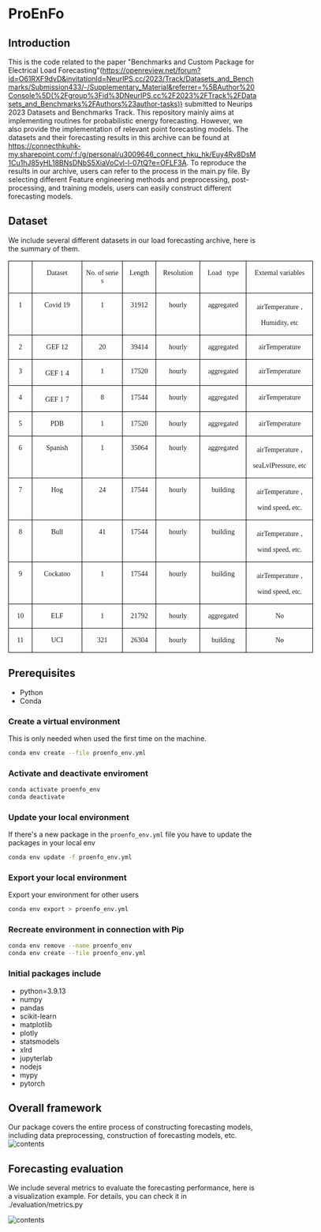 # ProEnFo

## Introduction

This is the code related to the paper 
"Benchmarks and Custom Package for Electrical Load Forecasting"(https://openreview.net/forum?id=O61RXF9dvD&invitationId=NeurIPS.cc/2023/Track/Datasets_and_Benchmarks/Submission433/-/Supplementary_Material&referrer=%5BAuthor%20Console%5D(%2Fgroup%3Fid%3DNeurIPS.cc%2F2023%2FTrack%2FDatasets_and_Benchmarks%2FAuthors%23author-tasks)) submitted to Neurips 2023 Datasets and Benchmarks Track. 
This repository mainly aims at implementing routines for probabilistic energy forecasting. However, we also provide the implementation of relevant point forecasting models.
The datasets and their forecasting results in this archive can be found at https://connecthkuhk-my.sharepoint.com/:f:/g/personal/u3009646_connect_hku_hk/Euy4Rv8DsM1Cu1hJ85yHL18BNsDNbS5XiaVoCvl-l-07tQ?e=OFLF3A. 
To reproduce the results in our archive, users can refer to the process in the main.py file. By selecting different Feature engineering methods and preprocessing, post-processing, and training models, users can easily construct different forecasting models.

## Dataset
We include several different datasets in our load forecasting archive, here is the summary of them.
<table class=MsoTableGrid border=1 cellspacing=0 style="border-collapse:collapse;width:463.8500pt;mso-table-layout-alt:fixed;
        border:none;mso-border-left-alt:0.5000pt solid windowtext;mso-border-top-alt:0.5000pt solid windowtext;
        mso-border-right-alt:0.5000pt solid windowtext;mso-border-bottom-alt:0.5000pt solid windowtext;mso-border-insideh:0.5000pt solid windowtext;
        mso-border-insidev:0.5000pt solid windowtext;mso-padding-alt:0.0000pt 5.4000pt 0.0000pt 5.4000pt ;">
            <tr style="height:20.7000pt;">
                <td width=33 valign=top style="width:33.6000pt;padding:0.0000pt 5.4000pt 0.0000pt 5.4000pt ;border-left:1.0000pt solid windowtext;
                mso-border-left-alt:0.5000pt solid windowtext;border-right:1.0000pt solid windowtext;mso-border-right-alt:0.5000pt solid windowtext;
                border-top:1.0000pt solid windowtext;mso-border-top-alt:0.5000pt solid windowtext;border-bottom:1.0000pt solid windowtext;
                mso-border-bottom-alt:0.5000pt solid windowtext;">
                    <p class=MsoNormal align=center style="text-align:center;">
                        <span style="font-family:Calibri;mso-fareast-font-family:宋体;mso-bidi-font-family:'Times New Roman';
                        font-size:10.5000pt;mso-font-kerning:1.0000pt;">
                            <o:p></o:p>
                        </span>
                    </p>
                </td>
                <td width=80 valign=top style="width:80.1500pt;padding:0.0000pt 5.4000pt 0.0000pt 5.4000pt ;border-left:1.0000pt solid windowtext;
                mso-border-left-alt:0.5000pt solid windowtext;border-right:1.0000pt solid windowtext;mso-border-right-alt:0.5000pt solid windowtext;
                border-top:1.0000pt solid windowtext;mso-border-top-alt:0.5000pt solid windowtext;border-bottom:1.0000pt solid windowtext;
                mso-border-bottom-alt:0.5000pt solid windowtext;">
                    <p class=MsoNormal align=center style="text-align:center;">
                        <span style="font-family:宋体;mso-ascii-font-family:Calibri;mso-hansi-font-family:Calibri;
                        mso-bidi-font-family:'Times New Roman';font-weight:normal;font-size:10.5000pt;
                        mso-font-kerning:1.0000pt;">
                            <font face="Calibri">Dataset</font>
                        </span>
                        <span style="font-family:宋体;mso-ascii-font-family:Calibri;mso-hansi-font-family:Calibri;
                        mso-bidi-font-family:'Times New Roman';font-weight:normal;font-size:10.5000pt;
                        mso-font-kerning:1.0000pt;">
                            <o:p></o:p>
                        </span>
                    </p>
                </td>
                <td width=69 valign=top style="width:69.7000pt;padding:0.0000pt 5.4000pt 0.0000pt 5.4000pt ;border-left:1.0000pt solid windowtext;
                mso-border-left-alt:0.5000pt solid windowtext;border-right:1.0000pt solid windowtext;mso-border-right-alt:0.5000pt solid windowtext;
                border-top:1.0000pt solid windowtext;mso-border-top-alt:0.5000pt solid windowtext;border-bottom:1.0000pt solid windowtext;
                mso-border-bottom-alt:0.5000pt solid windowtext;">
                    <p class=MsoNormal align=center style="text-align:center;">
                        <span style="font-family:宋体;mso-ascii-font-family:Calibri;mso-hansi-font-family:Calibri;
                        mso-bidi-font-family:'Times New Roman';font-weight:normal;font-size:10.5000pt;
                        mso-font-kerning:1.0000pt;">
                            <font face="Calibri">No. of serie</font>
                        </span>
                        <span style="font-family:宋体;mso-ascii-font-family:Calibri;mso-hansi-font-family:Calibri;
                        mso-bidi-font-family:'Times New Roman';font-weight:normal;font-size:10.5000pt;
                        mso-font-kerning:1.0000pt;">
                            <font face="Calibri">s</font>
                        </span>
                        <span style="font-family:Calibri;mso-fareast-font-family:宋体;mso-bidi-font-family:'Times New Roman';
                        font-weight:normal;font-size:10.5000pt;mso-font-kerning:1.0000pt;">
                            <o:p></o:p>
                        </span>
                    </p>
                </td>
                <td width=46 valign=top style="width:46.1500pt;padding:0.0000pt 5.4000pt 0.0000pt 5.4000pt ;border-left:1.0000pt solid windowtext;
                mso-border-left-alt:0.5000pt solid windowtext;border-right:1.0000pt solid windowtext;mso-border-right-alt:0.5000pt solid windowtext;
                border-top:1.0000pt solid windowtext;mso-border-top-alt:0.5000pt solid windowtext;border-bottom:1.0000pt solid windowtext;
                mso-border-bottom-alt:0.5000pt solid windowtext;">
                    <p class=MsoNormal align=center style="text-align:center;">
                        <span style="font-family:宋体;mso-ascii-font-family:Calibri;mso-hansi-font-family:Calibri;
                        mso-bidi-font-family:'Times New Roman';font-weight:normal;font-size:10.5000pt;
                        mso-font-kerning:1.0000pt;">
                            <font face="Calibri">Length</font>
                        </span>
                        <span style="font-family:宋体;mso-ascii-font-family:Calibri;mso-hansi-font-family:Calibri;
                        mso-bidi-font-family:'Times New Roman';font-weight:normal;font-size:10.5000pt;
                        mso-font-kerning:1.0000pt;">
                            <o:p></o:p>
                        </span>
                    </p>
                </td>
                <td width=61 valign=top style="width:61.5000pt;padding:0.0000pt 5.4000pt 0.0000pt 5.4000pt ;border-left:1.0000pt solid windowtext;
                mso-border-left-alt:0.5000pt solid windowtext;border-right:1.0000pt solid windowtext;mso-border-right-alt:0.5000pt solid windowtext;
                border-top:1.0000pt solid windowtext;mso-border-top-alt:0.5000pt solid windowtext;border-bottom:1.0000pt solid windowtext;
                mso-border-bottom-alt:0.5000pt solid windowtext;">
                    <p class=MsoNormal align=center style="text-align:center;">
                        <span style="font-family:宋体;mso-ascii-font-family:Calibri;mso-hansi-font-family:Calibri;
                        mso-bidi-font-family:'Times New Roman';font-weight:normal;font-size:10.5000pt;
                        mso-font-kerning:1.0000pt;">
                            <font face="Calibri">Resolution</font>
                        </span>
                        <span style="font-family:宋体;mso-ascii-font-family:Calibri;mso-hansi-font-family:Calibri;
                        mso-bidi-font-family:'Times New Roman';font-weight:normal;font-size:10.5000pt;
                        mso-font-kerning:1.0000pt;">
                            <o:p></o:p>
                        </span>
                    </p>
                </td>
                <td width=67 valign=top style="width:67.7000pt;padding:0.0000pt 5.4000pt 0.0000pt 5.4000pt ;border-left:1.0000pt solid windowtext;
                mso-border-left-alt:0.5000pt solid windowtext;border-right:1.0000pt solid windowtext;mso-border-right-alt:0.5000pt solid windowtext;
                border-top:1.0000pt solid windowtext;mso-border-top-alt:0.5000pt solid windowtext;border-bottom:1.0000pt solid windowtext;
                mso-border-bottom-alt:0.5000pt solid windowtext;">
                    <p class=MsoNormal align=center style="text-align:center;">
                        <span style="font-family:宋体;mso-ascii-font-family:Calibri;mso-hansi-font-family:Calibri;
                        mso-bidi-font-family:'Times New Roman';font-weight:normal;font-size:10.5000pt;
                        mso-font-kerning:1.0000pt;">
                            <font face="Calibri">Load</font>
                        </span>
                        <span style="font-family:Calibri;mso-fareast-font-family:宋体;mso-bidi-font-family:'Times New Roman';
                        font-weight:normal;font-size:10.5000pt;mso-font-kerning:1.0000pt;">
                            <span style="mso-spacerun:'yes';">&nbsp;</span>
                        </span>
                        <span style="font-family:宋体;mso-ascii-font-family:Calibri;mso-hansi-font-family:Calibri;
                        mso-bidi-font-family:'Times New Roman';font-weight:normal;font-size:10.5000pt;
                        mso-font-kerning:1.0000pt;">
                            <font face="Calibri">type</font>
                        </span>
                        <span style="font-family:Calibri;mso-fareast-font-family:宋体;mso-bidi-font-family:'Times New Roman';
                        font-weight:normal;font-size:10.5000pt;mso-font-kerning:1.0000pt;">
                            <o:p></o:p>
                        </span>
                    </p>
                </td>
                <td width=105 valign=top style="width:105.0500pt;padding:0.0000pt 5.4000pt 0.0000pt 5.4000pt ;border-left:1.0000pt solid windowtext;
                mso-border-left-alt:0.5000pt solid windowtext;border-right:1.0000pt solid windowtext;mso-border-right-alt:0.5000pt solid windowtext;
                border-top:1.0000pt solid windowtext;mso-border-top-alt:0.5000pt solid windowtext;border-bottom:1.0000pt solid windowtext;
                mso-border-bottom-alt:0.5000pt solid windowtext;">
                    <p class=MsoNormal align=center style="text-align:center;">
                        <span style="font-family:宋体;mso-ascii-font-family:Calibri;mso-hansi-font-family:Calibri;
                        mso-bidi-font-family:'Times New Roman';font-weight:normal;font-size:10.5000pt;
                        mso-font-kerning:1.0000pt;">
                            <font face="Calibri">External variables</font>
                        </span>
                        <span style="font-family:Calibri;mso-fareast-font-family:宋体;mso-bidi-font-family:'Times New Roman';
                        font-weight:normal;font-size:10.5000pt;mso-font-kerning:1.0000pt;">
                            <o:p></o:p>
                        </span>
                    </p>
                </td>
            </tr>
            <tr style="height:20.7000pt;">
                <td width=33 valign=top style="width:33.6000pt;padding:0.0000pt 5.4000pt 0.0000pt 5.4000pt ;border-left:1.0000pt solid windowtext;
                mso-border-left-alt:0.5000pt solid windowtext;border-right:1.0000pt solid windowtext;mso-border-right-alt:0.5000pt solid windowtext;
                border-top:none;mso-border-top-alt:0.5000pt solid windowtext;border-bottom:1.0000pt solid windowtext;
                mso-border-bottom-alt:0.5000pt solid windowtext;">
                    <p class=MsoNormal align=center style="text-align:center;">
                        <span style="font-family:Calibri;mso-fareast-font-family:宋体;mso-bidi-font-family:'Times New Roman';
                        font-size:10.5000pt;mso-font-kerning:1.0000pt;">1</span>
                        <span style="font-family:Calibri;mso-fareast-font-family:宋体;mso-bidi-font-family:'Times New Roman';
                        font-size:10.5000pt;mso-font-kerning:1.0000pt;">
                            <o:p></o:p>
                        </span>
                    </p>
                </td>
                <td width=80 valign=top style="width:80.1500pt;padding:0.0000pt 5.4000pt 0.0000pt 5.4000pt ;border-left:1.0000pt solid windowtext;
                mso-border-left-alt:0.5000pt solid windowtext;border-right:1.0000pt solid windowtext;mso-border-right-alt:0.5000pt solid windowtext;
                border-top:none;mso-border-top-alt:0.5000pt solid windowtext;border-bottom:1.0000pt solid windowtext;
                mso-border-bottom-alt:0.5000pt solid windowtext;">
                    <p class=MsoNormal align=center style="text-align:center;">
                        <span style="font-family:宋体;mso-ascii-font-family:Calibri;mso-hansi-font-family:Calibri;
                        mso-bidi-font-family:'Times New Roman';font-size:10.5000pt;mso-font-kerning:1.0000pt;">
                            <font face="Calibri">Covid</font>
                        </span>
                        <span style="font-family:Calibri;mso-fareast-font-family:宋体;mso-bidi-font-family:'Times New Roman';
                        font-size:10.5000pt;mso-font-kerning:1.0000pt;">19</span>
                        <span style="font-family:Calibri;mso-fareast-font-family:宋体;mso-bidi-font-family:'Times New Roman';
                        font-size:10.5000pt;mso-font-kerning:1.0000pt;">
                            <o:p></o:p>
                        </span>
                    </p>
                </td>
                <td width=69 valign=top style="width:69.7000pt;padding:0.0000pt 5.4000pt 0.0000pt 5.4000pt ;border-left:1.0000pt solid windowtext;
                mso-border-left-alt:0.5000pt solid windowtext;border-right:1.0000pt solid windowtext;mso-border-right-alt:0.5000pt solid windowtext;
                border-top:none;mso-border-top-alt:0.5000pt solid windowtext;border-bottom:1.0000pt solid windowtext;
                mso-border-bottom-alt:0.5000pt solid windowtext;">
                    <p class=MsoNormal align=center style="text-align:center;">
                        <span style="font-family:Calibri;mso-fareast-font-family:宋体;mso-bidi-font-family:'Times New Roman';
                        font-size:10.5000pt;mso-font-kerning:1.0000pt;">1</span>
                        <span style="font-family:Calibri;mso-fareast-font-family:宋体;mso-bidi-font-family:'Times New Roman';
                        font-size:10.5000pt;mso-font-kerning:1.0000pt;">
                            <o:p></o:p>
                        </span>
                    </p>
                </td>
                <td width=46 valign=top style="width:46.1500pt;padding:0.0000pt 5.4000pt 0.0000pt 5.4000pt ;border-left:1.0000pt solid windowtext;
                mso-border-left-alt:0.5000pt solid windowtext;border-right:1.0000pt solid windowtext;mso-border-right-alt:0.5000pt solid windowtext;
                border-top:none;mso-border-top-alt:0.5000pt solid windowtext;border-bottom:1.0000pt solid windowtext;
                mso-border-bottom-alt:0.5000pt solid windowtext;">
                    <p class=MsoNormal align=center style="text-align:center;">
                        <span style="font-family:Calibri;mso-fareast-font-family:宋体;mso-bidi-font-family:'Times New Roman';
                        font-size:10.5000pt;mso-font-kerning:1.0000pt;">31912</span>
                        <span style="font-family:Calibri;mso-fareast-font-family:宋体;mso-bidi-font-family:'Times New Roman';
                        font-size:10.5000pt;mso-font-kerning:1.0000pt;">
                            <o:p></o:p>
                        </span>
                    </p>
                </td>
                <td width=61 valign=top style="width:61.5000pt;padding:0.0000pt 5.4000pt 0.0000pt 5.4000pt ;border-left:1.0000pt solid windowtext;
                mso-border-left-alt:0.5000pt solid windowtext;border-right:1.0000pt solid windowtext;mso-border-right-alt:0.5000pt solid windowtext;
                border-top:none;mso-border-top-alt:0.5000pt solid windowtext;border-bottom:1.0000pt solid windowtext;
                mso-border-bottom-alt:0.5000pt solid windowtext;">
                    <p class=MsoNormal align=center style="text-align:center;">
                        <span style="font-family:宋体;mso-ascii-font-family:Calibri;mso-hansi-font-family:Calibri;
                        mso-bidi-font-family:'Times New Roman';font-size:10.5000pt;mso-font-kerning:1.0000pt;">
                            <font face="Calibri">hourly</font>
                        </span>
                        <span style="font-family:Calibri;mso-fareast-font-family:宋体;mso-bidi-font-family:'Times New Roman';
                        font-size:10.5000pt;mso-font-kerning:1.0000pt;">
                            <o:p></o:p>
                        </span>
                    </p>
                </td>
                <td width=67 valign=top style="width:67.7000pt;padding:0.0000pt 5.4000pt 0.0000pt 5.4000pt ;border-left:1.0000pt solid windowtext;
                mso-border-left-alt:0.5000pt solid windowtext;border-right:1.0000pt solid windowtext;mso-border-right-alt:0.5000pt solid windowtext;
                border-top:none;mso-border-top-alt:0.5000pt solid windowtext;border-bottom:1.0000pt solid windowtext;
                mso-border-bottom-alt:0.5000pt solid windowtext;">
                    <p class=MsoNormal align=center style="text-align:center;">
                        <span style="font-family:Calibri;mso-fareast-font-family:宋体;mso-bidi-font-family:'Times New Roman';
                        font-size:10.5000pt;mso-font-kerning:1.0000pt;">aggregated</span>
                        <span style="font-family:Calibri;mso-fareast-font-family:宋体;mso-bidi-font-family:'Times New Roman';
                        font-size:10.5000pt;mso-font-kerning:1.0000pt;">
                            <o:p></o:p>
                        </span>
                    </p>
                </td>
                <td width=105 valign=top style="width:105.0500pt;padding:0.0000pt 5.4000pt 0.0000pt 5.4000pt ;border-left:1.0000pt solid windowtext;
                mso-border-left-alt:0.5000pt solid windowtext;border-right:1.0000pt solid windowtext;mso-border-right-alt:0.5000pt solid windowtext;
                border-top:none;mso-border-top-alt:0.5000pt solid windowtext;border-bottom:1.0000pt solid windowtext;
                mso-border-bottom-alt:0.5000pt solid windowtext;">
                    <p class=MsoNormal align=center style="text-align:center;">
                        <span style="font-family:Calibri;mso-fareast-font-family:宋体;mso-bidi-font-family:'Times New Roman';
                        font-size:10.5000pt;mso-font-kerning:1.0000pt;">airTemperature</span>
                        <span style="font-family:Calibri;mso-fareast-font-family:宋体;mso-bidi-font-family:'Times New Roman';
                        font-size:10.5000pt;mso-font-kerning:1.0000pt;">,</span>
                        <span style="font-family:Calibri;mso-fareast-font-family:宋体;mso-bidi-font-family:'Times New Roman';
                        font-size:10.5000pt;mso-font-kerning:1.0000pt;">
                            <o:p></o:p>
                        </span>
                    </p>
                    <p class=MsoNormal align=center style="text-align:center;">
                        <span style="font-family:Calibri;mso-fareast-font-family:宋体;mso-bidi-font-family:'Times New Roman';
                        font-size:10.5000pt;mso-font-kerning:1.0000pt;">Humidity, etc</span>
                        <span style="font-family:Calibri;mso-fareast-font-family:宋体;mso-bidi-font-family:'Times New Roman';
                        font-size:10.5000pt;mso-font-kerning:1.0000pt;">
                            <o:p></o:p>
                        </span>
                    </p>
                </td>
            </tr>
            <tr style="height:16.1500pt;">
                <td width=33 valign=top style="width:33.6000pt;padding:0.0000pt 5.4000pt 0.0000pt 5.4000pt ;border-left:1.0000pt solid windowtext;
                mso-border-left-alt:0.5000pt solid windowtext;border-right:1.0000pt solid windowtext;mso-border-right-alt:0.5000pt solid windowtext;
                border-top:none;mso-border-top-alt:0.5000pt solid windowtext;border-bottom:1.0000pt solid windowtext;
                mso-border-bottom-alt:0.5000pt solid windowtext;">
                    <p class=MsoNormal align=center style="text-align:center;">
                        <span style="font-family:Calibri;mso-fareast-font-family:宋体;mso-bidi-font-family:'Times New Roman';
                        font-size:10.5000pt;mso-font-kerning:1.0000pt;">2</span>
                        <span style="font-family:Calibri;mso-fareast-font-family:宋体;mso-bidi-font-family:'Times New Roman';
                        font-size:10.5000pt;mso-font-kerning:1.0000pt;">
                            <o:p></o:p>
                        </span>
                    </p>
                </td>
                <td width=80 valign=top style="width:80.1500pt;padding:0.0000pt 5.4000pt 0.0000pt 5.4000pt ;border-left:1.0000pt solid windowtext;
                mso-border-left-alt:0.5000pt solid windowtext;border-right:1.0000pt solid windowtext;mso-border-right-alt:0.5000pt solid windowtext;
                border-top:none;mso-border-top-alt:0.5000pt solid windowtext;border-bottom:1.0000pt solid windowtext;
                mso-border-bottom-alt:0.5000pt solid windowtext;">
                    <p class=MsoNormal align=center style="text-align:center;">
                        <span style="font-family:宋体;mso-ascii-font-family:Calibri;mso-hansi-font-family:Calibri;
                        mso-bidi-font-family:'Times New Roman';font-size:10.5000pt;mso-font-kerning:1.0000pt;">
                            <font face="Calibri">GEF</font>
                        </span>
                        <span style="font-family:Calibri;mso-fareast-font-family:宋体;mso-bidi-font-family:'Times New Roman';
                        font-size:10.5000pt;mso-font-kerning:1.0000pt;">12</span>
                        <span style="font-family:Calibri;mso-fareast-font-family:宋体;mso-bidi-font-family:'Times New Roman';
                        font-size:10.5000pt;mso-font-kerning:1.0000pt;">
                            <o:p></o:p>
                        </span>
                    </p>
                </td>
                <td width=69 valign=top style="width:69.7000pt;padding:0.0000pt 5.4000pt 0.0000pt 5.4000pt ;border-left:1.0000pt solid windowtext;
                mso-border-left-alt:0.5000pt solid windowtext;border-right:1.0000pt solid windowtext;mso-border-right-alt:0.5000pt solid windowtext;
                border-top:none;mso-border-top-alt:0.5000pt solid windowtext;border-bottom:1.0000pt solid windowtext;
                mso-border-bottom-alt:0.5000pt solid windowtext;">
                    <p class=MsoNormal align=center style="text-align:center;">
                        <span style="font-family:Calibri;mso-fareast-font-family:宋体;mso-bidi-font-family:'Times New Roman';
                        font-size:10.5000pt;mso-font-kerning:1.0000pt;">20</span>
                        <span style="font-family:Calibri;mso-fareast-font-family:宋体;mso-bidi-font-family:'Times New Roman';
                        font-size:10.5000pt;mso-font-kerning:1.0000pt;">
                            <o:p></o:p>
                        </span>
                    </p>
                </td>
                <td width=46 valign=top style="width:46.1500pt;padding:0.0000pt 5.4000pt 0.0000pt 5.4000pt ;border-left:1.0000pt solid windowtext;
                mso-border-left-alt:0.5000pt solid windowtext;border-right:1.0000pt solid windowtext;mso-border-right-alt:0.5000pt solid windowtext;
                border-top:none;mso-border-top-alt:0.5000pt solid windowtext;border-bottom:1.0000pt solid windowtext;
                mso-border-bottom-alt:0.5000pt solid windowtext;">
                    <p class=MsoNormal align=center style="text-align:center;">
                        <span style="font-family:Calibri;mso-fareast-font-family:宋体;mso-bidi-font-family:'Times New Roman';
                        font-size:10.5000pt;mso-font-kerning:1.0000pt;">39414</span>
                        <span style="font-family:Calibri;mso-fareast-font-family:宋体;mso-bidi-font-family:'Times New Roman';
                        font-size:10.5000pt;mso-font-kerning:1.0000pt;">
                            <o:p></o:p>
                        </span>
                    </p>
                </td>
                <td width=61 valign=top style="width:61.5000pt;padding:0.0000pt 5.4000pt 0.0000pt 5.4000pt ;border-left:1.0000pt solid windowtext;
                mso-border-left-alt:0.5000pt solid windowtext;border-right:1.0000pt solid windowtext;mso-border-right-alt:0.5000pt solid windowtext;
                border-top:none;mso-border-top-alt:0.5000pt solid windowtext;border-bottom:1.0000pt solid windowtext;
                mso-border-bottom-alt:0.5000pt solid windowtext;">
                    <p class=MsoNormal align=center style="text-align:center;">
                        <span style="font-family:宋体;mso-ascii-font-family:Calibri;mso-hansi-font-family:Calibri;
                        mso-bidi-font-family:'Times New Roman';font-size:10.5000pt;mso-font-kerning:1.0000pt;">
                            <font face="Calibri">hourly</font>
                        </span>
                        <span style="font-family:Calibri;mso-fareast-font-family:宋体;mso-bidi-font-family:'Times New Roman';
                        font-size:10.5000pt;mso-font-kerning:1.0000pt;">
                            <o:p></o:p>
                        </span>
                    </p>
                </td>
                <td width=67 valign=top style="width:67.7000pt;padding:0.0000pt 5.4000pt 0.0000pt 5.4000pt ;border-left:1.0000pt solid windowtext;
                mso-border-left-alt:0.5000pt solid windowtext;border-right:1.0000pt solid windowtext;mso-border-right-alt:0.5000pt solid windowtext;
                border-top:none;mso-border-top-alt:0.5000pt solid windowtext;border-bottom:1.0000pt solid windowtext;
                mso-border-bottom-alt:0.5000pt solid windowtext;">
                    <p class=MsoNormal align=center style="text-align:center;">
                        <span style="font-family:Calibri;mso-fareast-font-family:宋体;mso-bidi-font-family:'Times New Roman';
                        font-size:10.5000pt;mso-font-kerning:1.0000pt;">aggregated</span>
                        <span style="font-family:Calibri;mso-fareast-font-family:宋体;mso-bidi-font-family:'Times New Roman';
                        font-size:10.5000pt;mso-font-kerning:1.0000pt;">
                            <o:p></o:p>
                        </span>
                    </p>
                </td>
                <td width=105 valign=top style="width:105.0500pt;padding:0.0000pt 5.4000pt 0.0000pt 5.4000pt ;border-left:1.0000pt solid windowtext;
                mso-border-left-alt:0.5000pt solid windowtext;border-right:1.0000pt solid windowtext;mso-border-right-alt:0.5000pt solid windowtext;
                border-top:none;mso-border-top-alt:0.5000pt solid windowtext;border-bottom:1.0000pt solid windowtext;
                mso-border-bottom-alt:0.5000pt solid windowtext;">
                    <p class=MsoNormal align=center style="text-align:center;">
                        <span style="font-family:Calibri;mso-fareast-font-family:宋体;mso-bidi-font-family:'Times New Roman';
                        font-size:10.5000pt;mso-font-kerning:1.0000pt;">airTemperature</span>
                        <span style="font-family:Calibri;mso-fareast-font-family:宋体;mso-bidi-font-family:'Times New Roman';
                        font-size:10.5000pt;mso-font-kerning:1.0000pt;">
                            <o:p></o:p>
                        </span>
                    </p>
                </td>
            </tr>
            <tr style="height:16.1500pt;">
                <td width=33 valign=top style="width:33.6000pt;padding:0.0000pt 5.4000pt 0.0000pt 5.4000pt ;border-left:1.0000pt solid windowtext;
                mso-border-left-alt:0.5000pt solid windowtext;border-right:1.0000pt solid windowtext;mso-border-right-alt:0.5000pt solid windowtext;
                border-top:none;mso-border-top-alt:0.5000pt solid windowtext;border-bottom:1.0000pt solid windowtext;
                mso-border-bottom-alt:0.5000pt solid windowtext;">
                    <p class=MsoNormal align=center style="text-align:center;">
                        <span style="font-family:Calibri;mso-fareast-font-family:宋体;mso-bidi-font-family:'Times New Roman';
                        font-size:10.5000pt;mso-font-kerning:1.0000pt;">3</span>
                        <span style="font-family:Calibri;mso-fareast-font-family:宋体;mso-bidi-font-family:'Times New Roman';
                        font-size:10.5000pt;mso-font-kerning:1.0000pt;">
                            <o:p></o:p>
                        </span>
                    </p>
                </td>
                <td width=80 valign=top style="width:80.1500pt;padding:0.0000pt 5.4000pt 0.0000pt 5.4000pt ;border-left:1.0000pt solid windowtext;
                mso-border-left-alt:0.5000pt solid windowtext;border-right:1.0000pt solid windowtext;mso-border-right-alt:0.5000pt solid windowtext;
                border-top:none;mso-border-top-alt:0.5000pt solid windowtext;border-bottom:1.0000pt solid windowtext;
                mso-border-bottom-alt:0.5000pt solid windowtext;">
                    <p class=MsoNormal align=center style="text-align:center;">
                        <span style="font-family:宋体;mso-ascii-font-family:Calibri;mso-hansi-font-family:Calibri;
                        mso-bidi-font-family:'Times New Roman';font-size:10.5000pt;mso-font-kerning:1.0000pt;">
                            <font face="Calibri">GEF</font>
                        </span>
                        <span style="font-family:Calibri;mso-fareast-font-family:宋体;mso-bidi-font-family:'Times New Roman';
                        font-size:10.5000pt;mso-font-kerning:1.0000pt;">1</span>
                        <span style="font-family:Calibri;mso-fareast-font-family:宋体;mso-bidi-font-family:'Times New Roman';
                        font-size:10.5000pt;mso-font-kerning:1.0000pt;">4</span>
                        <span style="font-family:Calibri;mso-fareast-font-family:宋体;mso-bidi-font-family:'Times New Roman';
                        font-size:10.5000pt;mso-font-kerning:1.0000pt;">
                            <o:p></o:p>
                        </span>
                    </p>
                </td>
                <td width=69 valign=top style="width:69.7000pt;padding:0.0000pt 5.4000pt 0.0000pt 5.4000pt ;border-left:1.0000pt solid windowtext;
                mso-border-left-alt:0.5000pt solid windowtext;border-right:1.0000pt solid windowtext;mso-border-right-alt:0.5000pt solid windowtext;
                border-top:none;mso-border-top-alt:0.5000pt solid windowtext;border-bottom:1.0000pt solid windowtext;
                mso-border-bottom-alt:0.5000pt solid windowtext;">
                    <p class=MsoNormal align=center style="text-align:center;">
                        <span style="font-family:Calibri;mso-fareast-font-family:宋体;mso-bidi-font-family:'Times New Roman';
                        font-size:10.5000pt;mso-font-kerning:1.0000pt;">1</span>
                        <span style="font-family:Calibri;mso-fareast-font-family:宋体;mso-bidi-font-family:'Times New Roman';
                        font-size:10.5000pt;mso-font-kerning:1.0000pt;">
                            <o:p></o:p>
                        </span>
                    </p>
                </td>
                <td width=46 valign=top style="width:46.1500pt;padding:0.0000pt 5.4000pt 0.0000pt 5.4000pt ;border-left:1.0000pt solid windowtext;
                mso-border-left-alt:0.5000pt solid windowtext;border-right:1.0000pt solid windowtext;mso-border-right-alt:0.5000pt solid windowtext;
                border-top:none;mso-border-top-alt:0.5000pt solid windowtext;border-bottom:1.0000pt solid windowtext;
                mso-border-bottom-alt:0.5000pt solid windowtext;">
                    <p class=MsoNormal align=center style="text-align:center;">
                        <span style="font-family:Calibri;mso-fareast-font-family:宋体;mso-bidi-font-family:'Times New Roman';
                        font-size:10.5000pt;mso-font-kerning:1.0000pt;">17520</span>
                        <span style="font-family:Calibri;mso-fareast-font-family:宋体;mso-bidi-font-family:'Times New Roman';
                        font-size:10.5000pt;mso-font-kerning:1.0000pt;">
                            <o:p></o:p>
                        </span>
                    </p>
                </td>
                <td width=61 valign=top style="width:61.5000pt;padding:0.0000pt 5.4000pt 0.0000pt 5.4000pt ;border-left:1.0000pt solid windowtext;
                mso-border-left-alt:0.5000pt solid windowtext;border-right:1.0000pt solid windowtext;mso-border-right-alt:0.5000pt solid windowtext;
                border-top:none;mso-border-top-alt:0.5000pt solid windowtext;border-bottom:1.0000pt solid windowtext;
                mso-border-bottom-alt:0.5000pt solid windowtext;">
                    <p class=MsoNormal align=center style="text-align:center;">
                        <span style="font-family:宋体;mso-ascii-font-family:Calibri;mso-hansi-font-family:Calibri;
                        mso-bidi-font-family:'Times New Roman';font-size:10.5000pt;mso-font-kerning:1.0000pt;">
                            <font face="Calibri">hourly</font>
                        </span>
                        <span style="font-family:Calibri;mso-fareast-font-family:宋体;mso-bidi-font-family:'Times New Roman';
                        font-size:10.5000pt;mso-font-kerning:1.0000pt;">
                            <o:p></o:p>
                        </span>
                    </p>
                </td>
                <td width=67 valign=top style="width:67.7000pt;padding:0.0000pt 5.4000pt 0.0000pt 5.4000pt ;border-left:1.0000pt solid windowtext;
                mso-border-left-alt:0.5000pt solid windowtext;border-right:1.0000pt solid windowtext;mso-border-right-alt:0.5000pt solid windowtext;
                border-top:none;mso-border-top-alt:0.5000pt solid windowtext;border-bottom:1.0000pt solid windowtext;
                mso-border-bottom-alt:0.5000pt solid windowtext;">
                    <p class=MsoNormal align=center style="text-align:center;">
                        <span style="font-family:Calibri;mso-fareast-font-family:宋体;mso-bidi-font-family:'Times New Roman';
                        font-size:10.5000pt;mso-font-kerning:1.0000pt;">aggregated</span>
                        <span style="font-family:Calibri;mso-fareast-font-family:宋体;mso-bidi-font-family:'Times New Roman';
                        font-size:10.5000pt;mso-font-kerning:1.0000pt;">
                            <o:p></o:p>
                        </span>
                    </p>
                </td>
                <td width=105 valign=top style="width:105.0500pt;padding:0.0000pt 5.4000pt 0.0000pt 5.4000pt ;border-left:1.0000pt solid windowtext;
                mso-border-left-alt:0.5000pt solid windowtext;border-right:1.0000pt solid windowtext;mso-border-right-alt:0.5000pt solid windowtext;
                border-top:none;mso-border-top-alt:0.5000pt solid windowtext;border-bottom:1.0000pt solid windowtext;
                mso-border-bottom-alt:0.5000pt solid windowtext;">
                    <p class=MsoNormal align=center style="text-align:center;">
                        <span style="font-family:Calibri;mso-fareast-font-family:宋体;mso-bidi-font-family:'Times New Roman';
                        font-size:10.5000pt;mso-font-kerning:1.0000pt;">airTemperature</span>
                        <span style="font-family:Calibri;mso-fareast-font-family:宋体;mso-bidi-font-family:'Times New Roman';
                        font-size:10.5000pt;mso-font-kerning:1.0000pt;">
                            <o:p></o:p>
                        </span>
                    </p>
                </td>
            </tr>
            <tr style="height:16.1500pt;">
                <td width=33 valign=top style="width:33.6000pt;padding:0.0000pt 5.4000pt 0.0000pt 5.4000pt ;border-left:1.0000pt solid windowtext;
                mso-border-left-alt:0.5000pt solid windowtext;border-right:1.0000pt solid windowtext;mso-border-right-alt:0.5000pt solid windowtext;
                border-top:none;mso-border-top-alt:0.5000pt solid windowtext;border-bottom:1.0000pt solid windowtext;
                mso-border-bottom-alt:0.5000pt solid windowtext;">
                    <p class=MsoNormal align=center style="text-align:center;">
                        <span style="font-family:Calibri;mso-fareast-font-family:宋体;mso-bidi-font-family:'Times New Roman';
                        font-size:10.5000pt;mso-font-kerning:1.0000pt;">4</span>
                        <span style="font-family:Calibri;mso-fareast-font-family:宋体;mso-bidi-font-family:'Times New Roman';
                        font-size:10.5000pt;mso-font-kerning:1.0000pt;">
                            <o:p></o:p>
                        </span>
                    </p>
                </td>
                <td width=80 valign=top style="width:80.1500pt;padding:0.0000pt 5.4000pt 0.0000pt 5.4000pt ;border-left:1.0000pt solid windowtext;
                mso-border-left-alt:0.5000pt solid windowtext;border-right:1.0000pt solid windowtext;mso-border-right-alt:0.5000pt solid windowtext;
                border-top:none;mso-border-top-alt:0.5000pt solid windowtext;border-bottom:1.0000pt solid windowtext;
                mso-border-bottom-alt:0.5000pt solid windowtext;">
                    <p class=MsoNormal align=center style="text-align:center;">
                        <span style="font-family:宋体;mso-ascii-font-family:Calibri;mso-hansi-font-family:Calibri;
                        mso-bidi-font-family:'Times New Roman';font-size:10.5000pt;mso-font-kerning:1.0000pt;">
                            <font face="Calibri">GEF</font>
                        </span>
                        <span style="font-family:Calibri;mso-fareast-font-family:宋体;mso-bidi-font-family:'Times New Roman';
                        font-size:10.5000pt;mso-font-kerning:1.0000pt;">1</span>
                        <span style="font-family:Calibri;mso-fareast-font-family:宋体;mso-bidi-font-family:'Times New Roman';
                        font-size:10.5000pt;mso-font-kerning:1.0000pt;">7</span>
                        <span style="font-family:Calibri;mso-fareast-font-family:宋体;mso-bidi-font-family:'Times New Roman';
                        font-size:10.5000pt;mso-font-kerning:1.0000pt;">
                            <o:p></o:p>
                        </span>
                    </p>
                </td>
                <td width=69 valign=top style="width:69.7000pt;padding:0.0000pt 5.4000pt 0.0000pt 5.4000pt ;border-left:1.0000pt solid windowtext;
                mso-border-left-alt:0.5000pt solid windowtext;border-right:1.0000pt solid windowtext;mso-border-right-alt:0.5000pt solid windowtext;
                border-top:none;mso-border-top-alt:0.5000pt solid windowtext;border-bottom:1.0000pt solid windowtext;
                mso-border-bottom-alt:0.5000pt solid windowtext;">
                    <p class=MsoNormal align=center style="text-align:center;">
                        <span style="font-family:Calibri;mso-fareast-font-family:宋体;mso-bidi-font-family:'Times New Roman';
                        font-size:10.5000pt;mso-font-kerning:1.0000pt;">8</span>
                        <span style="font-family:Calibri;mso-fareast-font-family:宋体;mso-bidi-font-family:'Times New Roman';
                        font-size:10.5000pt;mso-font-kerning:1.0000pt;">
                            <o:p></o:p>
                        </span>
                    </p>
                </td>
                <td width=46 valign=top style="width:46.1500pt;padding:0.0000pt 5.4000pt 0.0000pt 5.4000pt ;border-left:1.0000pt solid windowtext;
                mso-border-left-alt:0.5000pt solid windowtext;border-right:1.0000pt solid windowtext;mso-border-right-alt:0.5000pt solid windowtext;
                border-top:none;mso-border-top-alt:0.5000pt solid windowtext;border-bottom:1.0000pt solid windowtext;
                mso-border-bottom-alt:0.5000pt solid windowtext;">
                    <p class=MsoNormal align=center style="text-align:center;">
                        <span style="font-family:Calibri;mso-fareast-font-family:宋体;mso-bidi-font-family:'Times New Roman';
                        font-size:10.5000pt;mso-font-kerning:1.0000pt;">17544</span>
                        <span style="font-family:Calibri;mso-fareast-font-family:宋体;mso-bidi-font-family:'Times New Roman';
                        font-size:10.5000pt;mso-font-kerning:1.0000pt;">
                            <o:p></o:p>
                        </span>
                    </p>
                </td>
                <td width=61 valign=top style="width:61.5000pt;padding:0.0000pt 5.4000pt 0.0000pt 5.4000pt ;border-left:1.0000pt solid windowtext;
                mso-border-left-alt:0.5000pt solid windowtext;border-right:1.0000pt solid windowtext;mso-border-right-alt:0.5000pt solid windowtext;
                border-top:none;mso-border-top-alt:0.5000pt solid windowtext;border-bottom:1.0000pt solid windowtext;
                mso-border-bottom-alt:0.5000pt solid windowtext;">
                    <p class=MsoNormal align=center style="text-align:center;">
                        <span style="font-family:宋体;mso-ascii-font-family:Calibri;mso-hansi-font-family:Calibri;
                        mso-bidi-font-family:'Times New Roman';font-size:10.5000pt;mso-font-kerning:1.0000pt;">
                            <font face="Calibri">hourly</font>
                        </span>
                        <span style="font-family:Calibri;mso-fareast-font-family:宋体;mso-bidi-font-family:'Times New Roman';
                        font-size:10.5000pt;mso-font-kerning:1.0000pt;">
                            <o:p></o:p>
                        </span>
                    </p>
                </td>
                <td width=67 valign=top style="width:67.7000pt;padding:0.0000pt 5.4000pt 0.0000pt 5.4000pt ;border-left:1.0000pt solid windowtext;
                mso-border-left-alt:0.5000pt solid windowtext;border-right:1.0000pt solid windowtext;mso-border-right-alt:0.5000pt solid windowtext;
                border-top:none;mso-border-top-alt:0.5000pt solid windowtext;border-bottom:1.0000pt solid windowtext;
                mso-border-bottom-alt:0.5000pt solid windowtext;">
                    <p class=MsoNormal align=center style="text-align:center;">
                        <span style="font-family:Calibri;mso-fareast-font-family:宋体;mso-bidi-font-family:'Times New Roman';
                        font-size:10.5000pt;mso-font-kerning:1.0000pt;">aggregated</span>
                        <span style="font-family:Calibri;mso-fareast-font-family:宋体;mso-bidi-font-family:'Times New Roman';
                        font-size:10.5000pt;mso-font-kerning:1.0000pt;">
                            <o:p></o:p>
                        </span>
                    </p>
                </td>
                <td width=105 valign=top style="width:105.0500pt;padding:0.0000pt 5.4000pt 0.0000pt 5.4000pt ;border-left:1.0000pt solid windowtext;
                mso-border-left-alt:0.5000pt solid windowtext;border-right:1.0000pt solid windowtext;mso-border-right-alt:0.5000pt solid windowtext;
                border-top:none;mso-border-top-alt:0.5000pt solid windowtext;border-bottom:1.0000pt solid windowtext;
                mso-border-bottom-alt:0.5000pt solid windowtext;">
                    <p class=MsoNormal align=center style="text-align:center;">
                        <span style="font-family:Calibri;mso-fareast-font-family:宋体;mso-bidi-font-family:'Times New Roman';
                        font-size:10.5000pt;mso-font-kerning:1.0000pt;">airTemperature</span>
                        <span style="font-family:Calibri;mso-fareast-font-family:宋体;mso-bidi-font-family:'Times New Roman';
                        font-size:10.5000pt;mso-font-kerning:1.0000pt;">
                            <o:p></o:p>
                        </span>
                    </p>
                </td>
            </tr>
            <tr style="height:16.1500pt;">
                <td width=33 valign=top style="width:33.6000pt;padding:0.0000pt 5.4000pt 0.0000pt 5.4000pt ;border-left:1.0000pt solid windowtext;
                mso-border-left-alt:0.5000pt solid windowtext;border-right:1.0000pt solid windowtext;mso-border-right-alt:0.5000pt solid windowtext;
                border-top:none;mso-border-top-alt:0.5000pt solid windowtext;border-bottom:1.0000pt solid windowtext;
                mso-border-bottom-alt:0.5000pt solid windowtext;">
                    <p class=MsoNormal align=center style="text-align:center;">
                        <span style="font-family:Calibri;mso-fareast-font-family:宋体;mso-bidi-font-family:'Times New Roman';
                        font-size:10.5000pt;mso-font-kerning:1.0000pt;">5</span>
                        <span style="font-family:Calibri;mso-fareast-font-family:宋体;mso-bidi-font-family:'Times New Roman';
                        font-size:10.5000pt;mso-font-kerning:1.0000pt;">
                            <o:p></o:p>
                        </span>
                    </p>
                </td>
                <td width=80 valign=top style="width:80.1500pt;padding:0.0000pt 5.4000pt 0.0000pt 5.4000pt ;border-left:1.0000pt solid windowtext;
                mso-border-left-alt:0.5000pt solid windowtext;border-right:1.0000pt solid windowtext;mso-border-right-alt:0.5000pt solid windowtext;
                border-top:none;mso-border-top-alt:0.5000pt solid windowtext;border-bottom:1.0000pt solid windowtext;
                mso-border-bottom-alt:0.5000pt solid windowtext;">
                    <p class=MsoNormal align=center style="text-align:center;">
                        <span style="font-family:宋体;mso-ascii-font-family:Calibri;mso-hansi-font-family:Calibri;
                        mso-bidi-font-family:'Times New Roman';font-size:10.5000pt;mso-font-kerning:1.0000pt;">
                            <font face="Calibri">PDB</font>
                        </span>
                        <span style="font-family:宋体;mso-ascii-font-family:Calibri;mso-hansi-font-family:Calibri;
                        mso-bidi-font-family:'Times New Roman';font-size:10.5000pt;mso-font-kerning:1.0000pt;">
                            <o:p></o:p>
                        </span>
                    </p>
                </td>
                <td width=69 valign=top style="width:69.7000pt;padding:0.0000pt 5.4000pt 0.0000pt 5.4000pt ;border-left:1.0000pt solid windowtext;
                mso-border-left-alt:0.5000pt solid windowtext;border-right:1.0000pt solid windowtext;mso-border-right-alt:0.5000pt solid windowtext;
                border-top:none;mso-border-top-alt:0.5000pt solid windowtext;border-bottom:1.0000pt solid windowtext;
                mso-border-bottom-alt:0.5000pt solid windowtext;">
                    <p class=MsoNormal align=center style="text-align:center;">
                        <span style="font-family:Calibri;mso-fareast-font-family:宋体;mso-bidi-font-family:'Times New Roman';
                        font-size:10.5000pt;mso-font-kerning:1.0000pt;">1</span>
                        <span style="font-family:Calibri;mso-fareast-font-family:宋体;mso-bidi-font-family:'Times New Roman';
                        font-size:10.5000pt;mso-font-kerning:1.0000pt;">
                            <o:p></o:p>
                        </span>
                    </p>
                </td>
                <td width=46 valign=top style="width:46.1500pt;padding:0.0000pt 5.4000pt 0.0000pt 5.4000pt ;border-left:1.0000pt solid windowtext;
                mso-border-left-alt:0.5000pt solid windowtext;border-right:1.0000pt solid windowtext;mso-border-right-alt:0.5000pt solid windowtext;
                border-top:none;mso-border-top-alt:0.5000pt solid windowtext;border-bottom:1.0000pt solid windowtext;
                mso-border-bottom-alt:0.5000pt solid windowtext;">
                    <p class=MsoNormal align=center style="text-align:center;">
                        <span style="font-family:Calibri;mso-fareast-font-family:宋体;mso-bidi-font-family:'Times New Roman';
                        font-size:10.5000pt;mso-font-kerning:1.0000pt;">17520</span>
                        <span style="font-family:Calibri;mso-fareast-font-family:宋体;mso-bidi-font-family:'Times New Roman';
                        font-size:10.5000pt;mso-font-kerning:1.0000pt;">
                            <o:p></o:p>
                        </span>
                    </p>
                </td>
                <td width=61 valign=top style="width:61.5000pt;padding:0.0000pt 5.4000pt 0.0000pt 5.4000pt ;border-left:1.0000pt solid windowtext;
                mso-border-left-alt:0.5000pt solid windowtext;border-right:1.0000pt solid windowtext;mso-border-right-alt:0.5000pt solid windowtext;
                border-top:none;mso-border-top-alt:0.5000pt solid windowtext;border-bottom:1.0000pt solid windowtext;
                mso-border-bottom-alt:0.5000pt solid windowtext;">
                    <p class=MsoNormal align=center style="text-align:center;">
                        <span style="font-family:宋体;mso-ascii-font-family:Calibri;mso-hansi-font-family:Calibri;
                        mso-bidi-font-family:'Times New Roman';font-size:10.5000pt;mso-font-kerning:1.0000pt;">
                            <font face="Calibri">hourly</font>
                        </span>
                        <span style="font-family:Calibri;mso-fareast-font-family:宋体;mso-bidi-font-family:'Times New Roman';
                        font-size:10.5000pt;mso-font-kerning:1.0000pt;">
                            <o:p></o:p>
                        </span>
                    </p>
                </td>
                <td width=67 valign=top style="width:67.7000pt;padding:0.0000pt 5.4000pt 0.0000pt 5.4000pt ;border-left:1.0000pt solid windowtext;
                mso-border-left-alt:0.5000pt solid windowtext;border-right:1.0000pt solid windowtext;mso-border-right-alt:0.5000pt solid windowtext;
                border-top:none;mso-border-top-alt:0.5000pt solid windowtext;border-bottom:1.0000pt solid windowtext;
                mso-border-bottom-alt:0.5000pt solid windowtext;">
                    <p class=MsoNormal align=center style="text-align:center;">
                        <span style="font-family:Calibri;mso-fareast-font-family:宋体;mso-bidi-font-family:'Times New Roman';
                        font-size:10.5000pt;mso-font-kerning:1.0000pt;">aggregated</span>
                        <span style="font-family:Calibri;mso-fareast-font-family:宋体;mso-bidi-font-family:'Times New Roman';
                        font-size:10.5000pt;mso-font-kerning:1.0000pt;">
                            <o:p></o:p>
                        </span>
                    </p>
                </td>
                <td width=105 valign=top style="width:105.0500pt;padding:0.0000pt 5.4000pt 0.0000pt 5.4000pt ;border-left:1.0000pt solid windowtext;
                mso-border-left-alt:0.5000pt solid windowtext;border-right:1.0000pt solid windowtext;mso-border-right-alt:0.5000pt solid windowtext;
                border-top:none;mso-border-top-alt:0.5000pt solid windowtext;border-bottom:1.0000pt solid windowtext;
                mso-border-bottom-alt:0.5000pt solid windowtext;">
                    <p class=MsoNormal align=center style="text-align:center;">
                        <span style="font-family:Calibri;mso-fareast-font-family:宋体;mso-bidi-font-family:'Times New Roman';
                        font-size:10.5000pt;mso-font-kerning:1.0000pt;">airTemperature</span>
                        <span style="font-family:Calibri;mso-fareast-font-family:宋体;mso-bidi-font-family:'Times New Roman';
                        font-size:10.5000pt;mso-font-kerning:1.0000pt;">
                            <o:p></o:p>
                        </span>
                    </p>
                </td>
            </tr>
            <tr style="height:16.1500pt;">
                <td width=33 valign=top style="width:33.6000pt;padding:0.0000pt 5.4000pt 0.0000pt 5.4000pt ;border-left:1.0000pt solid windowtext;
                mso-border-left-alt:0.5000pt solid windowtext;border-right:1.0000pt solid windowtext;mso-border-right-alt:0.5000pt solid windowtext;
                border-top:none;mso-border-top-alt:0.5000pt solid windowtext;border-bottom:1.0000pt solid windowtext;
                mso-border-bottom-alt:0.5000pt solid windowtext;">
                    <p class=MsoNormal align=center style="text-align:center;">
                        <span style="font-family:Calibri;mso-fareast-font-family:宋体;mso-bidi-font-family:'Times New Roman';
                        font-size:10.5000pt;mso-font-kerning:1.0000pt;">6</span>
                        <span style="font-family:Calibri;mso-fareast-font-family:宋体;mso-bidi-font-family:'Times New Roman';
                        font-size:10.5000pt;mso-font-kerning:1.0000pt;">
                            <o:p></o:p>
                        </span>
                    </p>
                </td>
                <td width=80 valign=top style="width:80.1500pt;padding:0.0000pt 5.4000pt 0.0000pt 5.4000pt ;border-left:1.0000pt solid windowtext;
                mso-border-left-alt:0.5000pt solid windowtext;border-right:1.0000pt solid windowtext;mso-border-right-alt:0.5000pt solid windowtext;
                border-top:none;mso-border-top-alt:0.5000pt solid windowtext;border-bottom:1.0000pt solid windowtext;
                mso-border-bottom-alt:0.5000pt solid windowtext;">
                    <p class=MsoNormal align=center style="text-align:center;">
                        <span style="font-family:宋体;mso-ascii-font-family:Calibri;mso-hansi-font-family:Calibri;
                        mso-bidi-font-family:'Times New Roman';font-size:10.5000pt;mso-font-kerning:1.0000pt;">
                            <font face="Calibri">Spanish</font>
                        </span>
                        <span style="font-family:宋体;mso-ascii-font-family:Calibri;mso-hansi-font-family:Calibri;
                        mso-bidi-font-family:'Times New Roman';font-size:10.5000pt;mso-font-kerning:1.0000pt;">
                            <o:p></o:p>
                        </span>
                    </p>
                </td>
                <td width=69 valign=top style="width:69.7000pt;padding:0.0000pt 5.4000pt 0.0000pt 5.4000pt ;border-left:1.0000pt solid windowtext;
                mso-border-left-alt:0.5000pt solid windowtext;border-right:1.0000pt solid windowtext;mso-border-right-alt:0.5000pt solid windowtext;
                border-top:none;mso-border-top-alt:0.5000pt solid windowtext;border-bottom:1.0000pt solid windowtext;
                mso-border-bottom-alt:0.5000pt solid windowtext;">
                    <p class=MsoNormal align=center style="text-align:center;">
                        <span style="font-family:Calibri;mso-fareast-font-family:宋体;mso-bidi-font-family:'Times New Roman';
                        font-size:10.5000pt;mso-font-kerning:1.0000pt;">1</span>
                        <span style="font-family:Calibri;mso-fareast-font-family:宋体;mso-bidi-font-family:'Times New Roman';
                        font-size:10.5000pt;mso-font-kerning:1.0000pt;">
                            <o:p></o:p>
                        </span>
                    </p>
                </td>
                <td width=46 valign=top style="width:46.1500pt;padding:0.0000pt 5.4000pt 0.0000pt 5.4000pt ;border-left:1.0000pt solid windowtext;
                mso-border-left-alt:0.5000pt solid windowtext;border-right:1.0000pt solid windowtext;mso-border-right-alt:0.5000pt solid windowtext;
                border-top:none;mso-border-top-alt:0.5000pt solid windowtext;border-bottom:1.0000pt solid windowtext;
                mso-border-bottom-alt:0.5000pt solid windowtext;">
                    <p class=MsoNormal align=center style="text-align:center;">
                        <span style="font-family:Calibri;mso-fareast-font-family:宋体;mso-bidi-font-family:'Times New Roman';
                        font-size:10.5000pt;mso-font-kerning:1.0000pt;">35064</span>
                        <span style="font-family:Calibri;mso-fareast-font-family:宋体;mso-bidi-font-family:'Times New Roman';
                        font-size:10.5000pt;mso-font-kerning:1.0000pt;">
                            <o:p></o:p>
                        </span>
                    </p>
                </td>
                <td width=61 valign=top style="width:61.5000pt;padding:0.0000pt 5.4000pt 0.0000pt 5.4000pt ;border-left:1.0000pt solid windowtext;
                mso-border-left-alt:0.5000pt solid windowtext;border-right:1.0000pt solid windowtext;mso-border-right-alt:0.5000pt solid windowtext;
                border-top:none;mso-border-top-alt:0.5000pt solid windowtext;border-bottom:1.0000pt solid windowtext;
                mso-border-bottom-alt:0.5000pt solid windowtext;">
                    <p class=MsoNormal align=center style="text-align:center;">
                        <span style="font-family:宋体;mso-ascii-font-family:Calibri;mso-hansi-font-family:Calibri;
                        mso-bidi-font-family:'Times New Roman';font-size:10.5000pt;mso-font-kerning:1.0000pt;">
                            <font face="Calibri">hourly</font>
                        </span>
                        <span style="font-family:Calibri;mso-fareast-font-family:宋体;mso-bidi-font-family:'Times New Roman';
                        font-size:10.5000pt;mso-font-kerning:1.0000pt;">
                            <o:p></o:p>
                        </span>
                    </p>
                </td>
                <td width=67 valign=top style="width:67.7000pt;padding:0.0000pt 5.4000pt 0.0000pt 5.4000pt ;border-left:1.0000pt solid windowtext;
                mso-border-left-alt:0.5000pt solid windowtext;border-right:1.0000pt solid windowtext;mso-border-right-alt:0.5000pt solid windowtext;
                border-top:none;mso-border-top-alt:0.5000pt solid windowtext;border-bottom:1.0000pt solid windowtext;
                mso-border-bottom-alt:0.5000pt solid windowtext;">
                    <p class=MsoNormal align=center style="text-align:center;">
                        <span style="font-family:Calibri;mso-fareast-font-family:宋体;mso-bidi-font-family:'Times New Roman';
                        font-size:10.5000pt;mso-font-kerning:1.0000pt;">aggregated</span>
                        <span style="font-family:Calibri;mso-fareast-font-family:宋体;mso-bidi-font-family:'Times New Roman';
                        font-size:10.5000pt;mso-font-kerning:1.0000pt;">
                            <o:p></o:p>
                        </span>
                    </p>
                </td>
                <td width=105 valign=top style="width:105.0500pt;padding:0.0000pt 5.4000pt 0.0000pt 5.4000pt ;border-left:1.0000pt solid windowtext;
                mso-border-left-alt:0.5000pt solid windowtext;border-right:1.0000pt solid windowtext;mso-border-right-alt:0.5000pt solid windowtext;
                border-top:none;mso-border-top-alt:0.5000pt solid windowtext;border-bottom:1.0000pt solid windowtext;
                mso-border-bottom-alt:0.5000pt solid windowtext;">
                    <p class=MsoNormal align=center style="text-align:center;">
                        <span style="font-family:Calibri;mso-fareast-font-family:宋体;mso-bidi-font-family:'Times New Roman';
                        font-size:10.5000pt;mso-font-kerning:1.0000pt;">airTemperature</span>
                        <span style="font-family:Calibri;mso-fareast-font-family:宋体;mso-bidi-font-family:'Times New Roman';
                        font-size:10.5000pt;mso-font-kerning:1.0000pt;">,</span>
                        <span style="font-family:Calibri;mso-fareast-font-family:宋体;mso-bidi-font-family:'Times New Roman';
                        font-size:10.5000pt;mso-font-kerning:1.0000pt;">
                            <o:p></o:p>
                        </span>
                    </p>
                    <p class=MsoNormal align=center style="text-align:center;">
                        <span style="font-family:Calibri;mso-fareast-font-family:宋体;mso-bidi-font-family:'Times New Roman';
                        font-size:10.5000pt;mso-font-kerning:1.0000pt;">seaLvlPressure, etc</span>
                        <span style="font-family:Calibri;mso-fareast-font-family:宋体;mso-bidi-font-family:'Times New Roman';
                        font-size:10.5000pt;mso-font-kerning:1.0000pt;">
                            <o:p></o:p>
                        </span>
                    </p>
                </td>
            </tr>
            <tr style="height:16.1500pt;">
                <td width=33 valign=top style="width:33.6000pt;padding:0.0000pt 5.4000pt 0.0000pt 5.4000pt ;border-left:1.0000pt solid windowtext;
                mso-border-left-alt:0.5000pt solid windowtext;border-right:1.0000pt solid windowtext;mso-border-right-alt:0.5000pt solid windowtext;
                border-top:none;mso-border-top-alt:0.5000pt solid windowtext;border-bottom:1.0000pt solid windowtext;
                mso-border-bottom-alt:0.5000pt solid windowtext;">
                    <p class=MsoNormal align=center style="text-align:center;">
                        <span style="font-family:Calibri;mso-fareast-font-family:宋体;mso-bidi-font-family:'Times New Roman';
                        font-size:10.5000pt;mso-font-kerning:1.0000pt;">7</span>
                        <span style="font-family:Calibri;mso-fareast-font-family:宋体;mso-bidi-font-family:'Times New Roman';
                        font-size:10.5000pt;mso-font-kerning:1.0000pt;">
                            <o:p></o:p>
                        </span>
                    </p>
                </td>
                <td width=80 valign=top style="width:80.1500pt;padding:0.0000pt 5.4000pt 0.0000pt 5.4000pt ;border-left:1.0000pt solid windowtext;
                mso-border-left-alt:0.5000pt solid windowtext;border-right:1.0000pt solid windowtext;mso-border-right-alt:0.5000pt solid windowtext;
                border-top:none;mso-border-top-alt:0.5000pt solid windowtext;border-bottom:1.0000pt solid windowtext;
                mso-border-bottom-alt:0.5000pt solid windowtext;">
                    <p class=MsoNormal align=center style="text-align:center;">
                        <span style="font-family:宋体;mso-ascii-font-family:Calibri;mso-hansi-font-family:Calibri;
                        mso-bidi-font-family:'Times New Roman';font-size:10.5000pt;mso-font-kerning:1.0000pt;">
                            <font face="Calibri">Hog</font>
                        </span>
                        <span style="font-family:宋体;mso-ascii-font-family:Calibri;mso-hansi-font-family:Calibri;
                        mso-bidi-font-family:'Times New Roman';font-size:10.5000pt;mso-font-kerning:1.0000pt;">
                            <o:p></o:p>
                        </span>
                    </p>
                </td>
                <td width=69 valign=top style="width:69.7000pt;padding:0.0000pt 5.4000pt 0.0000pt 5.4000pt ;border-left:1.0000pt solid windowtext;
                mso-border-left-alt:0.5000pt solid windowtext;border-right:1.0000pt solid windowtext;mso-border-right-alt:0.5000pt solid windowtext;
                border-top:none;mso-border-top-alt:0.5000pt solid windowtext;border-bottom:1.0000pt solid windowtext;
                mso-border-bottom-alt:0.5000pt solid windowtext;">
                    <p class=MsoNormal align=center style="text-align:center;">
                        <span style="font-family:Calibri;mso-fareast-font-family:宋体;mso-bidi-font-family:'Times New Roman';
                        font-size:10.5000pt;mso-font-kerning:1.0000pt;">24</span>
                        <span style="font-family:Calibri;mso-fareast-font-family:宋体;mso-bidi-font-family:'Times New Roman';
                        font-size:10.5000pt;mso-font-kerning:1.0000pt;">
                            <o:p></o:p>
                        </span>
                    </p>
                </td>
                <td width=46 valign=top style="width:46.1500pt;padding:0.0000pt 5.4000pt 0.0000pt 5.4000pt ;border-left:1.0000pt solid windowtext;
                mso-border-left-alt:0.5000pt solid windowtext;border-right:1.0000pt solid windowtext;mso-border-right-alt:0.5000pt solid windowtext;
                border-top:none;mso-border-top-alt:0.5000pt solid windowtext;border-bottom:1.0000pt solid windowtext;
                mso-border-bottom-alt:0.5000pt solid windowtext;">
                    <p class=MsoNormal align=center style="text-align:center;">
                        <span style="font-family:Calibri;mso-fareast-font-family:宋体;mso-bidi-font-family:'Times New Roman';
                        font-size:10.5000pt;mso-font-kerning:1.0000pt;">17544</span>
                        <span style="font-family:Calibri;mso-fareast-font-family:宋体;mso-bidi-font-family:'Times New Roman';
                        font-size:10.5000pt;mso-font-kerning:1.0000pt;">
                            <o:p></o:p>
                        </span>
                    </p>
                </td>
                <td width=61 valign=top style="width:61.5000pt;padding:0.0000pt 5.4000pt 0.0000pt 5.4000pt ;border-left:1.0000pt solid windowtext;
                mso-border-left-alt:0.5000pt solid windowtext;border-right:1.0000pt solid windowtext;mso-border-right-alt:0.5000pt solid windowtext;
                border-top:none;mso-border-top-alt:0.5000pt solid windowtext;border-bottom:1.0000pt solid windowtext;
                mso-border-bottom-alt:0.5000pt solid windowtext;">
                    <p class=MsoNormal align=center style="text-align:center;">
                        <span style="font-family:宋体;mso-ascii-font-family:Calibri;mso-hansi-font-family:Calibri;
                        mso-bidi-font-family:'Times New Roman';font-size:10.5000pt;mso-font-kerning:1.0000pt;">
                            <font face="Calibri">hourly</font>
                        </span>
                        <span style="font-family:Calibri;mso-fareast-font-family:宋体;mso-bidi-font-family:'Times New Roman';
                        font-size:10.5000pt;mso-font-kerning:1.0000pt;">
                            <o:p></o:p>
                        </span>
                    </p>
                </td>
                <td width=67 valign=top style="width:67.7000pt;padding:0.0000pt 5.4000pt 0.0000pt 5.4000pt ;border-left:1.0000pt solid windowtext;
                mso-border-left-alt:0.5000pt solid windowtext;border-right:1.0000pt solid windowtext;mso-border-right-alt:0.5000pt solid windowtext;
                border-top:none;mso-border-top-alt:0.5000pt solid windowtext;border-bottom:1.0000pt solid windowtext;
                mso-border-bottom-alt:0.5000pt solid windowtext;">
                    <p class=MsoNormal align=center style="text-align:center;">
                        <span style="font-family:宋体;mso-ascii-font-family:Calibri;mso-hansi-font-family:Calibri;
                        mso-bidi-font-family:'Times New Roman';font-size:10.5000pt;mso-font-kerning:1.0000pt;">
                            <font face="Calibri">building</font>
                        </span>
                        <span style="font-family:宋体;mso-ascii-font-family:Calibri;mso-hansi-font-family:Calibri;
                        mso-bidi-font-family:'Times New Roman';font-size:10.5000pt;mso-font-kerning:1.0000pt;">
                            <o:p></o:p>
                        </span>
                    </p>
                </td>
                <td width=105 valign=top style="width:105.0500pt;padding:0.0000pt 5.4000pt 0.0000pt 5.4000pt ;border-left:1.0000pt solid windowtext;
                mso-border-left-alt:0.5000pt solid windowtext;border-right:1.0000pt solid windowtext;mso-border-right-alt:0.5000pt solid windowtext;
                border-top:none;mso-border-top-alt:0.5000pt solid windowtext;border-bottom:1.0000pt solid windowtext;
                mso-border-bottom-alt:0.5000pt solid windowtext;">
                    <p class=MsoNormal align=center style="text-align:center;">
                        <span style="font-family:Calibri;mso-fareast-font-family:宋体;mso-bidi-font-family:'Times New Roman';
                        font-size:10.5000pt;mso-font-kerning:1.0000pt;">airTemperature</span>
                        <span style="font-family:Calibri;mso-fareast-font-family:宋体;mso-bidi-font-family:'Times New Roman';
                        font-size:10.5000pt;mso-font-kerning:1.0000pt;">,</span>
                        <span style="font-family:Calibri;mso-fareast-font-family:宋体;mso-bidi-font-family:'Times New Roman';
                        font-size:10.5000pt;mso-font-kerning:1.0000pt;">
                            <o:p></o:p>
                        </span>
                    </p>
                    <p class=MsoNormal align=center style="text-align:center;">
                        <span style="font-family:Calibri;mso-fareast-font-family:宋体;mso-bidi-font-family:'Times New Roman';
                        font-size:10.5000pt;mso-font-kerning:1.0000pt;">wind speed, etc.</span>
                        <span style="font-family:Calibri;mso-fareast-font-family:宋体;mso-bidi-font-family:'Times New Roman';
                        font-size:10.5000pt;mso-font-kerning:1.0000pt;">
                            <o:p></o:p>
                        </span>
                    </p>
                </td>
            </tr>
            <tr style="height:16.1500pt;">
                <td width=33 valign=top style="width:33.6000pt;padding:0.0000pt 5.4000pt 0.0000pt 5.4000pt ;border-left:1.0000pt solid windowtext;
                mso-border-left-alt:0.5000pt solid windowtext;border-right:1.0000pt solid windowtext;mso-border-right-alt:0.5000pt solid windowtext;
                border-top:none;mso-border-top-alt:0.5000pt solid windowtext;border-bottom:1.0000pt solid windowtext;
                mso-border-bottom-alt:0.5000pt solid windowtext;">
                    <p class=MsoNormal align=center style="text-align:center;">
                        <span style="font-family:Calibri;mso-fareast-font-family:宋体;mso-bidi-font-family:'Times New Roman';
                        font-size:10.5000pt;mso-font-kerning:1.0000pt;">8</span>
                        <span style="font-family:Calibri;mso-fareast-font-family:宋体;mso-bidi-font-family:'Times New Roman';
                        font-size:10.5000pt;mso-font-kerning:1.0000pt;">
                            <o:p></o:p>
                        </span>
                    </p>
                </td>
                <td width=80 valign=top style="width:80.1500pt;padding:0.0000pt 5.4000pt 0.0000pt 5.4000pt ;border-left:1.0000pt solid windowtext;
                mso-border-left-alt:0.5000pt solid windowtext;border-right:1.0000pt solid windowtext;mso-border-right-alt:0.5000pt solid windowtext;
                border-top:none;mso-border-top-alt:0.5000pt solid windowtext;border-bottom:1.0000pt solid windowtext;
                mso-border-bottom-alt:0.5000pt solid windowtext;">
                    <p class=MsoNormal align=center style="text-align:center;">
                        <span style="font-family:宋体;mso-ascii-font-family:Calibri;mso-hansi-font-family:Calibri;
                        mso-bidi-font-family:'Times New Roman';font-size:10.5000pt;mso-font-kerning:1.0000pt;">
                            <font face="Calibri">Bull</font>
                        </span>
                        <span style="font-family:宋体;mso-ascii-font-family:Calibri;mso-hansi-font-family:Calibri;
                        mso-bidi-font-family:'Times New Roman';font-size:10.5000pt;mso-font-kerning:1.0000pt;">
                            <o:p></o:p>
                        </span>
                    </p>
                </td>
                <td width=69 valign=top style="width:69.7000pt;padding:0.0000pt 5.4000pt 0.0000pt 5.4000pt ;border-left:1.0000pt solid windowtext;
                mso-border-left-alt:0.5000pt solid windowtext;border-right:1.0000pt solid windowtext;mso-border-right-alt:0.5000pt solid windowtext;
                border-top:none;mso-border-top-alt:0.5000pt solid windowtext;border-bottom:1.0000pt solid windowtext;
                mso-border-bottom-alt:0.5000pt solid windowtext;">
                    <p class=MsoNormal align=center style="text-align:center;">
                        <span style="font-family:Calibri;mso-fareast-font-family:宋体;mso-bidi-font-family:'Times New Roman';
                        font-size:10.5000pt;mso-font-kerning:1.0000pt;">41</span>
                        <span style="font-family:Calibri;mso-fareast-font-family:宋体;mso-bidi-font-family:'Times New Roman';
                        font-size:10.5000pt;mso-font-kerning:1.0000pt;">
                            <o:p></o:p>
                        </span>
                    </p>
                </td>
                <td width=46 valign=top style="width:46.1500pt;padding:0.0000pt 5.4000pt 0.0000pt 5.4000pt ;border-left:1.0000pt solid windowtext;
                mso-border-left-alt:0.5000pt solid windowtext;border-right:1.0000pt solid windowtext;mso-border-right-alt:0.5000pt solid windowtext;
                border-top:none;mso-border-top-alt:0.5000pt solid windowtext;border-bottom:1.0000pt solid windowtext;
                mso-border-bottom-alt:0.5000pt solid windowtext;">
                    <p class=MsoNormal align=center style="text-align:center;">
                        <span style="font-family:Calibri;mso-fareast-font-family:宋体;mso-bidi-font-family:'Times New Roman';
                        font-size:10.5000pt;mso-font-kerning:1.0000pt;">17544</span>
                        <span style="font-family:Calibri;mso-fareast-font-family:宋体;mso-bidi-font-family:'Times New Roman';
                        font-size:10.5000pt;mso-font-kerning:1.0000pt;">
                            <o:p></o:p>
                        </span>
                    </p>
                </td>
                <td width=61 valign=top style="width:61.5000pt;padding:0.0000pt 5.4000pt 0.0000pt 5.4000pt ;border-left:1.0000pt solid windowtext;
                mso-border-left-alt:0.5000pt solid windowtext;border-right:1.0000pt solid windowtext;mso-border-right-alt:0.5000pt solid windowtext;
                border-top:none;mso-border-top-alt:0.5000pt solid windowtext;border-bottom:1.0000pt solid windowtext;
                mso-border-bottom-alt:0.5000pt solid windowtext;">
                    <p class=MsoNormal align=center style="text-align:center;">
                        <span style="font-family:宋体;mso-ascii-font-family:Calibri;mso-hansi-font-family:Calibri;
                        mso-bidi-font-family:'Times New Roman';font-size:10.5000pt;mso-font-kerning:1.0000pt;">
                            <font face="Calibri">hourly</font>
                        </span>
                        <span style="font-family:Calibri;mso-fareast-font-family:宋体;mso-bidi-font-family:'Times New Roman';
                        font-size:10.5000pt;mso-font-kerning:1.0000pt;">
                            <o:p></o:p>
                        </span>
                    </p>
                </td>
                <td width=67 valign=top style="width:67.7000pt;padding:0.0000pt 5.4000pt 0.0000pt 5.4000pt ;border-left:1.0000pt solid windowtext;
                mso-border-left-alt:0.5000pt solid windowtext;border-right:1.0000pt solid windowtext;mso-border-right-alt:0.5000pt solid windowtext;
                border-top:none;mso-border-top-alt:0.5000pt solid windowtext;border-bottom:1.0000pt solid windowtext;
                mso-border-bottom-alt:0.5000pt solid windowtext;">
                    <p class=MsoNormal align=center style="text-align:center;">
                        <span style="font-family:宋体;mso-ascii-font-family:Calibri;mso-hansi-font-family:Calibri;
                        mso-bidi-font-family:'Times New Roman';font-size:10.5000pt;mso-font-kerning:1.0000pt;">
                            <font face="Calibri">building</font>
                        </span>
                        <span style="font-family:宋体;mso-ascii-font-family:Calibri;mso-hansi-font-family:Calibri;
                        mso-bidi-font-family:'Times New Roman';font-size:10.5000pt;mso-font-kerning:1.0000pt;">
                            <o:p></o:p>
                        </span>
                    </p>
                </td>
                <td width=105 valign=top style="width:105.0500pt;padding:0.0000pt 5.4000pt 0.0000pt 5.4000pt ;border-left:1.0000pt solid windowtext;
                mso-border-left-alt:0.5000pt solid windowtext;border-right:1.0000pt solid windowtext;mso-border-right-alt:0.5000pt solid windowtext;
                border-top:none;mso-border-top-alt:0.5000pt solid windowtext;border-bottom:1.0000pt solid windowtext;
                mso-border-bottom-alt:0.5000pt solid windowtext;">
                    <p class=MsoNormal align=center style="text-align:center;">
                        <span style="font-family:Calibri;mso-fareast-font-family:宋体;mso-bidi-font-family:'Times New Roman';
                        font-size:10.5000pt;mso-font-kerning:1.0000pt;">airTemperature</span>
                        <span style="font-family:Calibri;mso-fareast-font-family:宋体;mso-bidi-font-family:'Times New Roman';
                        font-size:10.5000pt;mso-font-kerning:1.0000pt;">,</span>
                        <span style="font-family:Calibri;mso-fareast-font-family:宋体;mso-bidi-font-family:'Times New Roman';
                        font-size:10.5000pt;mso-font-kerning:1.0000pt;">
                            <o:p></o:p>
                        </span>
                    </p>
                    <p class=MsoNormal align=center style="text-align:center;">
                        <span style="font-family:Calibri;mso-fareast-font-family:宋体;mso-bidi-font-family:'Times New Roman';
                        font-size:10.5000pt;mso-font-kerning:1.0000pt;">wind speed, etc.</span>
                        <span style="font-family:Calibri;mso-fareast-font-family:宋体;mso-bidi-font-family:'Times New Roman';
                        font-size:10.5000pt;mso-font-kerning:1.0000pt;">
                            <o:p></o:p>
                        </span>
                    </p>
                </td>
            </tr>
            <tr style="height:16.1500pt;">
                <td width=33 valign=top style="width:33.6000pt;padding:0.0000pt 5.4000pt 0.0000pt 5.4000pt ;border-left:1.0000pt solid windowtext;
                mso-border-left-alt:0.5000pt solid windowtext;border-right:1.0000pt solid windowtext;mso-border-right-alt:0.5000pt solid windowtext;
                border-top:none;mso-border-top-alt:0.5000pt solid windowtext;border-bottom:1.0000pt solid windowtext;
                mso-border-bottom-alt:0.5000pt solid windowtext;">
                    <p class=MsoNormal align=center style="text-align:center;">
                        <span style="font-family:Calibri;mso-fareast-font-family:宋体;mso-bidi-font-family:'Times New Roman';
                        font-size:10.5000pt;mso-font-kerning:1.0000pt;">9</span>
                        <span style="font-family:Calibri;mso-fareast-font-family:宋体;mso-bidi-font-family:'Times New Roman';
                        font-size:10.5000pt;mso-font-kerning:1.0000pt;">
                            <o:p></o:p>
                        </span>
                    </p>
                </td>
                <td width=80 valign=top style="width:80.1500pt;padding:0.0000pt 5.4000pt 0.0000pt 5.4000pt ;border-left:1.0000pt solid windowtext;
                mso-border-left-alt:0.5000pt solid windowtext;border-right:1.0000pt solid windowtext;mso-border-right-alt:0.5000pt solid windowtext;
                border-top:none;mso-border-top-alt:0.5000pt solid windowtext;border-bottom:1.0000pt solid windowtext;
                mso-border-bottom-alt:0.5000pt solid windowtext;">
                    <p class=MsoNormal align=center style="text-align:center;">
                        <span style="font-family:宋体;mso-ascii-font-family:Calibri;mso-hansi-font-family:Calibri;
                        mso-bidi-font-family:'Times New Roman';font-size:10.5000pt;mso-font-kerning:1.0000pt;">
                            <font face="Calibri">Cockatoo</font>
                        </span>
                        <span style="font-family:宋体;mso-ascii-font-family:Calibri;mso-hansi-font-family:Calibri;
                        mso-bidi-font-family:'Times New Roman';font-size:10.5000pt;mso-font-kerning:1.0000pt;">
                            <o:p></o:p>
                        </span>
                    </p>
                </td>
                <td width=69 valign=top style="width:69.7000pt;padding:0.0000pt 5.4000pt 0.0000pt 5.4000pt ;border-left:1.0000pt solid windowtext;
                mso-border-left-alt:0.5000pt solid windowtext;border-right:1.0000pt solid windowtext;mso-border-right-alt:0.5000pt solid windowtext;
                border-top:none;mso-border-top-alt:0.5000pt solid windowtext;border-bottom:1.0000pt solid windowtext;
                mso-border-bottom-alt:0.5000pt solid windowtext;">
                    <p class=MsoNormal align=center style="text-align:center;">
                        <span style="font-family:Calibri;mso-fareast-font-family:宋体;mso-bidi-font-family:'Times New Roman';
                        font-size:10.5000pt;mso-font-kerning:1.0000pt;">1</span>
                        <span style="font-family:Calibri;mso-fareast-font-family:宋体;mso-bidi-font-family:'Times New Roman';
                        font-size:10.5000pt;mso-font-kerning:1.0000pt;">
                            <o:p></o:p>
                        </span>
                    </p>
                </td>
                <td width=46 valign=top style="width:46.1500pt;padding:0.0000pt 5.4000pt 0.0000pt 5.4000pt ;border-left:1.0000pt solid windowtext;
                mso-border-left-alt:0.5000pt solid windowtext;border-right:1.0000pt solid windowtext;mso-border-right-alt:0.5000pt solid windowtext;
                border-top:none;mso-border-top-alt:0.5000pt solid windowtext;border-bottom:1.0000pt solid windowtext;
                mso-border-bottom-alt:0.5000pt solid windowtext;">
                    <p class=MsoNormal align=center style="text-align:center;">
                        <span style="font-family:Calibri;mso-fareast-font-family:宋体;mso-bidi-font-family:'Times New Roman';
                        font-size:10.5000pt;mso-font-kerning:1.0000pt;">17544</span>
                        <span style="font-family:Calibri;mso-fareast-font-family:宋体;mso-bidi-font-family:'Times New Roman';
                        font-size:10.5000pt;mso-font-kerning:1.0000pt;">
                            <o:p></o:p>
                        </span>
                    </p>
                </td>
                <td width=61 valign=top style="width:61.5000pt;padding:0.0000pt 5.4000pt 0.0000pt 5.4000pt ;border-left:1.0000pt solid windowtext;
                mso-border-left-alt:0.5000pt solid windowtext;border-right:1.0000pt solid windowtext;mso-border-right-alt:0.5000pt solid windowtext;
                border-top:none;mso-border-top-alt:0.5000pt solid windowtext;border-bottom:1.0000pt solid windowtext;
                mso-border-bottom-alt:0.5000pt solid windowtext;">
                    <p class=MsoNormal align=center style="text-align:center;">
                        <span style="font-family:宋体;mso-ascii-font-family:Calibri;mso-hansi-font-family:Calibri;
                        mso-bidi-font-family:'Times New Roman';font-size:10.5000pt;mso-font-kerning:1.0000pt;">
                            <font face="Calibri">hourly</font>
                        </span>
                        <span style="font-family:Calibri;mso-fareast-font-family:宋体;mso-bidi-font-family:'Times New Roman';
                        font-size:10.5000pt;mso-font-kerning:1.0000pt;">
                            <o:p></o:p>
                        </span>
                    </p>
                </td>
                <td width=67 valign=top style="width:67.7000pt;padding:0.0000pt 5.4000pt 0.0000pt 5.4000pt ;border-left:1.0000pt solid windowtext;
                mso-border-left-alt:0.5000pt solid windowtext;border-right:1.0000pt solid windowtext;mso-border-right-alt:0.5000pt solid windowtext;
                border-top:none;mso-border-top-alt:0.5000pt solid windowtext;border-bottom:1.0000pt solid windowtext;
                mso-border-bottom-alt:0.5000pt solid windowtext;">
                    <p class=MsoNormal align=center style="text-align:center;">
                        <span style="font-family:宋体;mso-ascii-font-family:Calibri;mso-hansi-font-family:Calibri;
                        mso-bidi-font-family:'Times New Roman';font-size:10.5000pt;mso-font-kerning:1.0000pt;">
                            <font face="Calibri">building</font>
                        </span>
                        <span style="font-family:宋体;mso-ascii-font-family:Calibri;mso-hansi-font-family:Calibri;
                        mso-bidi-font-family:'Times New Roman';font-size:10.5000pt;mso-font-kerning:1.0000pt;">
                            <o:p></o:p>
                        </span>
                    </p>
                </td>
                <td width=105 valign=top style="width:105.0500pt;padding:0.0000pt 5.4000pt 0.0000pt 5.4000pt ;border-left:1.0000pt solid windowtext;
                mso-border-left-alt:0.5000pt solid windowtext;border-right:1.0000pt solid windowtext;mso-border-right-alt:0.5000pt solid windowtext;
                border-top:none;mso-border-top-alt:0.5000pt solid windowtext;border-bottom:1.0000pt solid windowtext;
                mso-border-bottom-alt:0.5000pt solid windowtext;">
                    <p class=MsoNormal align=center style="text-align:center;">
                        <span style="font-family:Calibri;mso-fareast-font-family:宋体;mso-bidi-font-family:'Times New Roman';
                        font-size:10.5000pt;mso-font-kerning:1.0000pt;">airTemperature</span>
                        <span style="font-family:Calibri;mso-fareast-font-family:宋体;mso-bidi-font-family:'Times New Roman';
                        font-size:10.5000pt;mso-font-kerning:1.0000pt;">,</span>
                        <span style="font-family:Calibri;mso-fareast-font-family:宋体;mso-bidi-font-family:'Times New Roman';
                        font-size:10.5000pt;mso-font-kerning:1.0000pt;">
                            <o:p></o:p>
                        </span>
                    </p>
                    <p class=MsoNormal align=center style="text-align:center;">
                        <span style="font-family:Calibri;mso-fareast-font-family:宋体;mso-bidi-font-family:'Times New Roman';
                        font-size:10.5000pt;mso-font-kerning:1.0000pt;">wind speed, etc.</span>
                        <span style="font-family:Calibri;mso-fareast-font-family:宋体;mso-bidi-font-family:'Times New Roman';
                        font-size:10.5000pt;mso-font-kerning:1.0000pt;">
                            <o:p></o:p>
                        </span>
                    </p>
                </td>
            </tr>
            <tr style="height:16.1500pt;">
                <td width=33 valign=top style="width:33.6000pt;padding:0.0000pt 5.4000pt 0.0000pt 5.4000pt ;border-left:1.0000pt solid windowtext;
                mso-border-left-alt:0.5000pt solid windowtext;border-right:1.0000pt solid windowtext;mso-border-right-alt:0.5000pt solid windowtext;
                border-top:none;mso-border-top-alt:0.5000pt solid windowtext;border-bottom:1.0000pt solid windowtext;
                mso-border-bottom-alt:0.5000pt solid windowtext;">
                    <p class=MsoNormal align=center style="text-align:center;">
                        <span style="font-family:Calibri;mso-fareast-font-family:宋体;mso-bidi-font-family:'Times New Roman';
                        font-size:10.5000pt;mso-font-kerning:1.0000pt;">10</span>
                        <span style="font-family:Calibri;mso-fareast-font-family:宋体;mso-bidi-font-family:'Times New Roman';
                        font-size:10.5000pt;mso-font-kerning:1.0000pt;">
                            <o:p></o:p>
                        </span>
                    </p>
                </td>
                <td width=80 valign=top style="width:80.1500pt;padding:0.0000pt 5.4000pt 0.0000pt 5.4000pt ;border-left:1.0000pt solid windowtext;
                mso-border-left-alt:0.5000pt solid windowtext;border-right:1.0000pt solid windowtext;mso-border-right-alt:0.5000pt solid windowtext;
                border-top:none;mso-border-top-alt:0.5000pt solid windowtext;border-bottom:1.0000pt solid windowtext;
                mso-border-bottom-alt:0.5000pt solid windowtext;">
                    <p class=MsoNormal align=center style="text-align:center;">
                        <span style="font-family:宋体;mso-ascii-font-family:Calibri;mso-hansi-font-family:Calibri;
                        mso-bidi-font-family:'Times New Roman';font-size:10.5000pt;mso-font-kerning:1.0000pt;">
                            <font face="Calibri">ELF</font>
                        </span>
                        <span style="font-family:宋体;mso-ascii-font-family:Calibri;mso-hansi-font-family:Calibri;
                        mso-bidi-font-family:'Times New Roman';font-size:10.5000pt;mso-font-kerning:1.0000pt;">
                            <o:p></o:p>
                        </span>
                    </p>
                </td>
                <td width=69 valign=top style="width:69.7000pt;padding:0.0000pt 5.4000pt 0.0000pt 5.4000pt ;border-left:1.0000pt solid windowtext;
                mso-border-left-alt:0.5000pt solid windowtext;border-right:1.0000pt solid windowtext;mso-border-right-alt:0.5000pt solid windowtext;
                border-top:none;mso-border-top-alt:0.5000pt solid windowtext;border-bottom:1.0000pt solid windowtext;
                mso-border-bottom-alt:0.5000pt solid windowtext;">
                    <p class=MsoNormal align=center style="text-align:center;">
                        <span style="font-family:Calibri;mso-fareast-font-family:宋体;mso-bidi-font-family:'Times New Roman';
                        font-size:10.5000pt;mso-font-kerning:1.0000pt;">1</span>
                        <span style="font-family:Calibri;mso-fareast-font-family:宋体;mso-bidi-font-family:'Times New Roman';
                        font-size:10.5000pt;mso-font-kerning:1.0000pt;">
                            <o:p></o:p>
                        </span>
                    </p>
                </td>
                <td width=46 valign=top style="width:46.1500pt;padding:0.0000pt 5.4000pt 0.0000pt 5.4000pt ;border-left:1.0000pt solid windowtext;
                mso-border-left-alt:0.5000pt solid windowtext;border-right:1.0000pt solid windowtext;mso-border-right-alt:0.5000pt solid windowtext;
                border-top:none;mso-border-top-alt:0.5000pt solid windowtext;border-bottom:1.0000pt solid windowtext;
                mso-border-bottom-alt:0.5000pt solid windowtext;">
                    <p class=MsoNormal align=center style="text-align:center;">
                        <span style="font-family:Calibri;mso-fareast-font-family:宋体;mso-bidi-font-family:'Times New Roman';
                        font-size:10.5000pt;mso-font-kerning:1.0000pt;">21792</span>
                        <span style="font-family:Calibri;mso-fareast-font-family:宋体;mso-bidi-font-family:'Times New Roman';
                        font-size:10.5000pt;mso-font-kerning:1.0000pt;">
                            <o:p></o:p>
                        </span>
                    </p>
                </td>
                <td width=61 valign=top style="width:61.5000pt;padding:0.0000pt 5.4000pt 0.0000pt 5.4000pt ;border-left:1.0000pt solid windowtext;
                mso-border-left-alt:0.5000pt solid windowtext;border-right:1.0000pt solid windowtext;mso-border-right-alt:0.5000pt solid windowtext;
                border-top:none;mso-border-top-alt:0.5000pt solid windowtext;border-bottom:1.0000pt solid windowtext;
                mso-border-bottom-alt:0.5000pt solid windowtext;">
                    <p class=MsoNormal align=center style="text-align:center;">
                        <span style="font-family:宋体;mso-ascii-font-family:Calibri;mso-hansi-font-family:Calibri;
                        mso-bidi-font-family:'Times New Roman';font-size:10.5000pt;mso-font-kerning:1.0000pt;">
                            <font face="Calibri">hourly</font>
                        </span>
                        <span style="font-family:Calibri;mso-fareast-font-family:宋体;mso-bidi-font-family:'Times New Roman';
                        font-size:10.5000pt;mso-font-kerning:1.0000pt;">
                            <o:p></o:p>
                        </span>
                    </p>
                </td>
                <td width=67 valign=top style="width:67.7000pt;padding:0.0000pt 5.4000pt 0.0000pt 5.4000pt ;border-left:1.0000pt solid windowtext;
                mso-border-left-alt:0.5000pt solid windowtext;border-right:1.0000pt solid windowtext;mso-border-right-alt:0.5000pt solid windowtext;
                border-top:none;mso-border-top-alt:0.5000pt solid windowtext;border-bottom:1.0000pt solid windowtext;
                mso-border-bottom-alt:0.5000pt solid windowtext;">
                    <p class=MsoNormal align=center style="text-align:center;">
                        <span style="font-family:Calibri;mso-fareast-font-family:宋体;mso-bidi-font-family:'Times New Roman';
                        font-size:10.5000pt;mso-font-kerning:1.0000pt;">aggregated</span>
                        <span style="font-family:Calibri;mso-fareast-font-family:宋体;mso-bidi-font-family:'Times New Roman';
                        font-size:10.5000pt;mso-font-kerning:1.0000pt;">
                            <o:p></o:p>
                        </span>
                    </p>
                </td>
                <td width=105 valign=top style="width:105.0500pt;padding:0.0000pt 5.4000pt 0.0000pt 5.4000pt ;border-left:1.0000pt solid windowtext;
                mso-border-left-alt:0.5000pt solid windowtext;border-right:1.0000pt solid windowtext;mso-border-right-alt:0.5000pt solid windowtext;
                border-top:none;mso-border-top-alt:0.5000pt solid windowtext;border-bottom:1.0000pt solid windowtext;
                mso-border-bottom-alt:0.5000pt solid windowtext;">
                    <p class=MsoNormal align=center style="text-align:center;">
                        <span style="font-family:Calibri;mso-fareast-font-family:宋体;mso-bidi-font-family:'Times New Roman';
                        font-size:10.5000pt;mso-font-kerning:1.0000pt;">No</span>
                        <span style="font-family:Calibri;mso-fareast-font-family:宋体;mso-bidi-font-family:'Times New Roman';
                        font-size:10.5000pt;mso-font-kerning:1.0000pt;">
                            <o:p></o:p>
                        </span>
                    </p>
                </td>
            </tr>
            <tr style="height:16.6500pt;">
                <td width=33 valign=top style="width:33.6000pt;padding:0.0000pt 5.4000pt 0.0000pt 5.4000pt ;border-left:1.0000pt solid windowtext;
                mso-border-left-alt:0.5000pt solid windowtext;border-right:1.0000pt solid windowtext;mso-border-right-alt:0.5000pt solid windowtext;
                border-top:none;mso-border-top-alt:0.5000pt solid windowtext;border-bottom:1.0000pt solid windowtext;
                mso-border-bottom-alt:0.5000pt solid windowtext;">
                    <p class=MsoNormal align=center style="text-align:center;">
                        <span style="font-family:Calibri;mso-fareast-font-family:宋体;mso-bidi-font-family:'Times New Roman';
                        font-size:10.5000pt;mso-font-kerning:1.0000pt;">11</span>
                        <span style="font-family:Calibri;mso-fareast-font-family:宋体;mso-bidi-font-family:'Times New Roman';
                        font-size:10.5000pt;mso-font-kerning:1.0000pt;">
                            <o:p></o:p>
                        </span>
                    </p>
                </td>
                <td width=80 valign=top style="width:80.1500pt;padding:0.0000pt 5.4000pt 0.0000pt 5.4000pt ;border-left:1.0000pt solid windowtext;
                mso-border-left-alt:0.5000pt solid windowtext;border-right:1.0000pt solid windowtext;mso-border-right-alt:0.5000pt solid windowtext;
                border-top:none;mso-border-top-alt:0.5000pt solid windowtext;border-bottom:1.0000pt solid windowtext;
                mso-border-bottom-alt:0.5000pt solid windowtext;">
                    <p class=MsoNormal align=center style="text-align:center;">
                        <span style="font-family:宋体;mso-ascii-font-family:Calibri;mso-hansi-font-family:Calibri;
                        mso-bidi-font-family:'Times New Roman';font-size:10.5000pt;mso-font-kerning:1.0000pt;">
                            <font face="Calibri">UCI</font>
                        </span>
                        <span style="font-family:宋体;mso-ascii-font-family:Calibri;mso-hansi-font-family:Calibri;
                        mso-bidi-font-family:'Times New Roman';font-size:10.5000pt;mso-font-kerning:1.0000pt;">
                            <o:p></o:p>
                        </span>
                    </p>
                </td>
                <td width=69 valign=top style="width:69.7000pt;padding:0.0000pt 5.4000pt 0.0000pt 5.4000pt ;border-left:1.0000pt solid windowtext;
                mso-border-left-alt:0.5000pt solid windowtext;border-right:1.0000pt solid windowtext;mso-border-right-alt:0.5000pt solid windowtext;
                border-top:none;mso-border-top-alt:0.5000pt solid windowtext;border-bottom:1.0000pt solid windowtext;
                mso-border-bottom-alt:0.5000pt solid windowtext;">
                    <p class=MsoNormal align=center style="text-align:center;">
                        <span style="font-family:Calibri;mso-fareast-font-family:宋体;mso-bidi-font-family:'Times New Roman';
                        font-size:10.5000pt;mso-font-kerning:1.0000pt;">321</span>
                        <span style="font-family:Calibri;mso-fareast-font-family:宋体;mso-bidi-font-family:'Times New Roman';
                        font-size:10.5000pt;mso-font-kerning:1.0000pt;">
                            <o:p></o:p>
                        </span>
                    </p>
                </td>
                <td width=46 valign=top style="width:46.1500pt;padding:0.0000pt 5.4000pt 0.0000pt 5.4000pt ;border-left:1.0000pt solid windowtext;
                mso-border-left-alt:0.5000pt solid windowtext;border-right:1.0000pt solid windowtext;mso-border-right-alt:0.5000pt solid windowtext;
                border-top:none;mso-border-top-alt:0.5000pt solid windowtext;border-bottom:1.0000pt solid windowtext;
                mso-border-bottom-alt:0.5000pt solid windowtext;">
                    <p class=MsoNormal align=center style="text-align:center;">
                        <span style="font-family:Calibri;mso-fareast-font-family:宋体;mso-bidi-font-family:'Times New Roman';
                        font-size:10.5000pt;mso-font-kerning:1.0000pt;">26304</span>
                        <span style="font-family:Calibri;mso-fareast-font-family:宋体;mso-bidi-font-family:'Times New Roman';
                        font-size:10.5000pt;mso-font-kerning:1.0000pt;">
                            <o:p></o:p>
                        </span>
                    </p>
                </td>
                <td width=61 valign=top style="width:61.5000pt;padding:0.0000pt 5.4000pt 0.0000pt 5.4000pt ;border-left:1.0000pt solid windowtext;
                mso-border-left-alt:0.5000pt solid windowtext;border-right:1.0000pt solid windowtext;mso-border-right-alt:0.5000pt solid windowtext;
                border-top:none;mso-border-top-alt:0.5000pt solid windowtext;border-bottom:1.0000pt solid windowtext;
                mso-border-bottom-alt:0.5000pt solid windowtext;">
                    <p class=MsoNormal align=center style="text-align:center;">
                        <span style="font-family:宋体;mso-ascii-font-family:Calibri;mso-hansi-font-family:Calibri;
                        mso-bidi-font-family:'Times New Roman';font-size:10.5000pt;mso-font-kerning:1.0000pt;">
                            <font face="Calibri">hourly</font>
                        </span>
                        <span style="font-family:Calibri;mso-fareast-font-family:宋体;mso-bidi-font-family:'Times New Roman';
                        font-size:10.5000pt;mso-font-kerning:1.0000pt;">
                            <o:p></o:p>
                        </span>
                    </p>
                </td>
                <td width=67 valign=top style="width:67.7000pt;padding:0.0000pt 5.4000pt 0.0000pt 5.4000pt ;border-left:1.0000pt solid windowtext;
                mso-border-left-alt:0.5000pt solid windowtext;border-right:1.0000pt solid windowtext;mso-border-right-alt:0.5000pt solid windowtext;
                border-top:none;mso-border-top-alt:0.5000pt solid windowtext;border-bottom:1.0000pt solid windowtext;
                mso-border-bottom-alt:0.5000pt solid windowtext;">
                    <p class=MsoNormal align=center style="text-align:center;">
                        <span style="font-family:宋体;mso-ascii-font-family:Calibri;mso-hansi-font-family:Calibri;
                        mso-bidi-font-family:'Times New Roman';font-size:10.5000pt;mso-font-kerning:1.0000pt;">
                            <font face="Calibri">building</font>
                        </span>
                        <span style="font-family:宋体;mso-ascii-font-family:Calibri;mso-hansi-font-family:Calibri;
                        mso-bidi-font-family:'Times New Roman';font-size:10.5000pt;mso-font-kerning:1.0000pt;">
                            <o:p></o:p>
                        </span>
                    </p>
                </td>
                <td width=105 valign=top style="width:105.0500pt;padding:0.0000pt 5.4000pt 0.0000pt 5.4000pt ;border-left:1.0000pt solid windowtext;
                mso-border-left-alt:0.5000pt solid windowtext;border-right:1.0000pt solid windowtext;mso-border-right-alt:0.5000pt solid windowtext;
                border-top:none;mso-border-top-alt:0.5000pt solid windowtext;border-bottom:1.0000pt solid windowtext;
                mso-border-bottom-alt:0.5000pt solid windowtext;">
                    <p class=MsoNormal align=center style="text-align:center;">
                        <span style="font-family:Calibri;mso-fareast-font-family:宋体;mso-bidi-font-family:'Times New Roman';
                        font-size:10.5000pt;mso-font-kerning:1.0000pt;">No</span>
                        <span style="font-family:Calibri;mso-fareast-font-family:宋体;mso-bidi-font-family:'Times New Roman';
                        font-size:10.5000pt;mso-font-kerning:1.0000pt;">
                            <o:p></o:p>
                        </span>
                    </p>
                </td>
            </tr>
        </table>


## Prerequisites
- Python 
- Conda

### Create a virtual environment
This is only needed when used the first time on the machine.

```bash
conda env create --file proenfo_env.yml
```

### Activate and deactivate enviroment
```bash
conda activate proenfo_env
conda deactivate
```

### Update your local environment

If there's a new package in the `proenfo_env.yml` file you have to update the packages in your local env

```bash
conda env update -f proenfo_env.yml
```

### Export your local environment

Export your environment for other users

```bash
conda env export > proenfo_env.yml 
```

### Recreate environment in connection with Pip
```bash
conda env remove --name proenfo_env
conda env create --file proenfo_env.yml
```

### Initial packages include
  - python=3.9.13
  - numpy
  - pandas
  - scikit-learn
  - matplotlib
  - plotly
  - statsmodels
  - xlrd
  - jupyterlab
  - nodejs
  - mypy
  - pytorch

## Overall framework
Our package covers the entire process of constructing forecasting models, including data preprocessing, construction of forecasting models, etc.
![contents](https://raw.githubusercontent.com/Leo-VK/ProEnFo/main/figure/CT.png)

## Forecasting evaluation
We include several metrics to evaluate the forecasting performance, here is a visualization example. For details, you can check it in ./evaluation/metrics.py


![contents](https://raw.githubusercontent.com/Leo-VK/ProEnFo/main/figure/CT.png)


